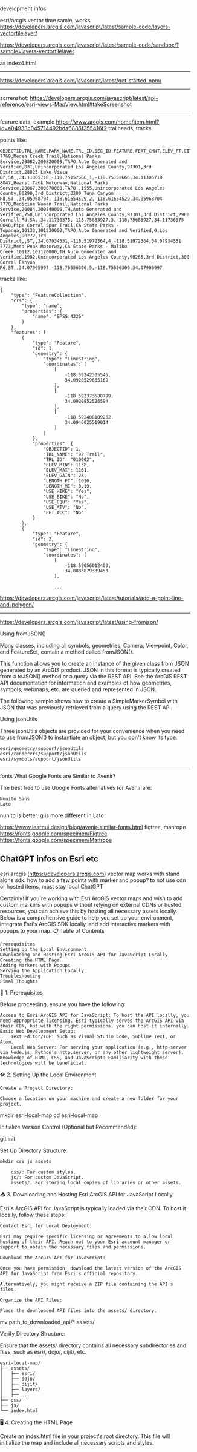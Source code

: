 development infos:

esri/arcgis vector time samle, works
https://developers.arcgis.com/javascript/latest/sample-code/layers-vectortilelayer/

https://developers.arcgis.com/javascript/latest/sample-code/sandbox/?sample=layers-vectortilelayer

as index4.html

-------


https://developers.arcgis.com/javascript/latest/get-started-npm/


---------
scrrenshot:
https://developers.arcgis.com/javascript/latest/api-reference/esri-views-MapView.html#takeScreenshot

---------
fearure data, example https://www.arcgis.com/home/item.html?id=a04933c045714492bda6886f355416f2
trailheads, tracks

points like:

```
OBJECTID,TRL_NAME,PARK_NAME,TRL_ID,SEG_ID,FEATURE,FEAT_CMNT,ELEV_FT,CITY_JUR,ZIP_CODE,SUP_DIST,X_STREET,PARKING,PHOTO,LAT,LON,FID,x,y
7769,Medea Creek Trail,National Parks Service,20082,200820000,TAPO,Auto Generated and Verified,831,Unincorporated Los Angeles County,91301,3rd District,28825 Lake Vista Dr,SA,,34.11305718,-118.75152666,1,-118.75152666,34.11305718
8047,Hearst Tank Motorway,National Parks Service,20067,200670000,TAPO,,1555,Unincorporated Los Angeles County,90290,3rd District,3200 Tuna Canyon Rd,ST,,34.05968704,-118.61654529,2,-118.61654529,34.05968704
7770,Medicine Woman Trail,National Parks Service,20084,200840000,TH,Auto Generated and Verified,758,Unincorporated Los Angeles County,91301,3rd District,2900 Cornell Rd,SA,,34.11736375,-118.75683927,3,-118.75683927,34.11736375
8048,Pipe Corral Spur Trail,CA State Parks - Topanga,10133,101330000,TAPO,Auto Generated and Verified,0,Los Angeles,90272,3rd District,,ST,,34.07934551,-118.51972364,4,-118.51972364,34.07934551
7773,Mesa Peak Motorway,CA State Parks - Malibu Creek,10112,101120000,TH,Auto Generated and Verified,1982,Unincorporated Los Angeles County,90265,3rd District,300 Corral Canyon Rd,ST,,34.07905997,-118.75556306,5,-118.75556306,34.07905997
```

tracks like:

``` 
{
    "type": "FeatureCollection",
    "crs": {
        "type": "name",
        "properties": {
            "name": "EPSG:4326"
        }
    },
    "features": [
        {
            "type": "Feature",
            "id": 1,
            "geometry": {
                "type": "LineString",
                "coordinates": [
                    [
                        -118.59242305545,
                        34.0920529665169
                    ],
                    [
                        -118.592373588799,
                        34.0920852526594
                    ],
                    [
                        -118.592408109262,
                        34.0946025519014
                    ]
                ]
            },
            "properties": {
                "OBJECTID": 1,
                "TRL_NAME": "92 Trail",
                "TRL_ID": "010002",
                "ELEV_MIN": 1138,
                "ELEV_MAX": 1161,
                "ELEV_GAIN": 23,
                "LENGTH_FT": 1010,
                "LENGTH_MI": 0.19,
                "USE_HIKE": "Yes",
                "USE_BIKE": "No",
                "USE_EQU": "Yes",
                "USE_ATV": "No",
                "PET_ACC": "No"
            }
        },
        {
            "type": "Feature",
            "id": 2,
            "geometry": {
                "type": "LineString",
                "coordinates": [
                    [
                        -118.59056012403,
                        34.0883879339453
                    ],

                    ...

```

https://developers.arcgis.com/javascript/latest/tutorials/add-a-point-line-and-polygon/


---------
https://developers.arcgis.com/javascript/latest/using-fromjson/


Using fromJSON()

Many classes, including all symbols, geometries, Camera, Viewpoint, Color, and FeatureSet, contain a method called fromJSON().

This function allows you to create an instance of the given class from JSON generated by an ArcGIS product. JSON in this format is typically created from a toJSON() method or a query via the REST API. See the ArcGIS REST API documentation for information and examples of how geometries, symbols, webmaps, etc. are queried and represented in JSON.

The following sample shows how to create a SimpleMarkerSymbol with JSON that was previously retrieved from a query using the REST API.


Using jsonUtils

Three jsonUtils objects are provided for your convenience when you need to use fromJSON() to instantiate an object, but you don't know its type.

    esri/geometry/support/jsonUtils
    esri/renderers/support/jsonUtils
    esri/symbols/support/jsonUtils




---- 
fonts
What Google Fonts are Similar to Avenir?

The best free to use Google Fonts alternatives for Avenir are:

    Nunito Sans
    Lato
nunito is better. g is more different in Lato

https://www.learnui.design/blog/avenir-similar-fonts.html
figtree, manrope
https://fonts.google.com/specimen/Figtree
https://fonts.google.com/specimen/Manrope


## ChatGPT infos on Esri etc


esri arcgis (https://developers.arcgis.com) vector map works with stand alone sdk. how to add a few points with marker and popup? to not use cdn or hosted items, must stay local
ChatGPT

Certainly! If you're working with Esri ArcGIS vector maps and wish to add custom markers with popups without relying on external CDNs or hosted resources, you can achieve this by hosting all necessary assets locally. Below is a comprehensive guide to help you set up your environment, integrate Esri's ArcGIS SDK locally, and add interactive markers with popups to your map.
📋 Table of Contents

    Prerequisites
    Setting Up the Local Environment
    Downloading and Hosting Esri ArcGIS API for JavaScript Locally
    Creating the HTML Page
    Adding Markers with Popups
    Serving the Application Locally
    Troubleshooting
    Final Thoughts

🔧 1. Prerequisites

Before proceeding, ensure you have the following:

    Access to Esri ArcGIS API for JavaScript: To host the API locally, you need appropriate licensing. Esri typically serves the ArcGIS API via their CDN, but with the right permissions, you can host it internally.
    Basic Web Development Setup:
        Text Editor/IDE: Such as Visual Studio Code, Sublime Text, or Atom.
        Local Web Server: For serving your application (e.g., http-server via Node.js, Python’s http.server, or any other lightweight server).
    Knowledge of HTML, CSS, and JavaScript: Familiarity with these technologies will be beneficial.

🛠️ 2. Setting Up the Local Environment

    Create a Project Directory:

    Choose a location on your machine and create a new folder for your project.

mkdir esri-local-map
cd esri-local-map

Initialize Version Control (Optional but Recommended):

git init

Set Up Directory Structure:

    mkdir css js assets

        css/: For custom styles.
        js/: For custom JavaScript.
        assets/: For storing local copies of libraries or other assets.

📥 3. Downloading and Hosting Esri ArcGIS API for JavaScript Locally

Esri's ArcGIS API for JavaScript is typically loaded via their CDN. To host it locally, follow these steps:

    Contact Esri for Local Deployment:

    Esri may require specific licensing or agreements to allow local hosting of their API. Reach out to your Esri account manager or support to obtain the necessary files and permissions.

    Download the ArcGIS API for JavaScript:

    Once you have permission, download the latest version of the ArcGIS API for JavaScript from Esri's official repository.

    Alternatively, you might receive a ZIP file containing the API's files.

    Organize the API Files:

    Place the downloaded API files into the assets/ directory.

mv path_to_downloaded_api/* assets/

Verify Directory Structure:

Ensure that the assets/ directory contains all necessary subdirectories and files, such as esri/, dojo/, dijit/, etc.

    esri-local-map/
    ├── assets/
    │   ├── esri/
    │   ├── dojo/
    │   ├── dijit/
    │   ├── layers/
    │   ├── ...
    ├── css/
    ├── js/
    └── index.html

🖥️ 4. Creating the HTML Page

Create an index.html file in your project's root directory. This file will initialize the map and include all necessary scripts and styles.

<!DOCTYPE html>
<html>
<head>
    <meta charset="utf-8" />
    <title>Local Esri ArcGIS Map with Markers</title>
    <meta name="viewport" content="initial-scale=1, maximum-scale=1,user-scalable=no" />
    <!-- Link to Local ArcGIS CSS -->
    <link rel="stylesheet" href="assets/esri/themes/light/main.css">
    <!-- Custom CSS -->
    <link rel="stylesheet" href="css/styles.css">
    <style>
        /* Set the size of the map */
        html, body, #viewDiv {
            height: 100%;
            width: 100%;
            margin: 0;
            padding: 0;
        }
    </style>
</head>
<body>
    <div id="viewDiv"></div>

    <!-- Load Local Esri ArcGIS API for JavaScript -->
    <script src="assets/dojo/dojo.js"></script>
    <script>
        // Configure Dojo loader paths
        var dojoConfig = {
            async: true,
            packages: [
                {
                    name: "esri",
                    location: "assets/esri"
                },
                {
                    name: "dojo",
                    location: "assets/dojo"
                },
                {
                    name: "dijit",
                    location: "assets/dijit"
                },
                {
                    name: "dojox",
                    location: "assets/dojox"
                }
            ]
        };
    </script>
    <!-- Main JavaScript -->
    <script src="js/main.js"></script>
</body>
</html>

Explanation:

    Stylesheets:
        ArcGIS CSS: Links to the local copy of ArcGIS's main CSS file.
        Custom CSS: For any additional styling you may want to apply.

    Dojo Configuration:
        dojoConfig: Configures the Dojo loader with paths to necessary packages.

    Scripts:
        dojo.js: The Dojo toolkit script loaded locally.
        main.js: Your custom JavaScript file where the map will be initialized and markers added.

📜 5. Adding Markers with Popups

Create a main.js file inside the js/ directory. This script will initialize the map, add points (markers), and configure popups.

require([
    "esri/Map",
    "esri/views/MapView",
    "esri/Graphic",
    "esri/layers/GraphicsLayer",
    "dojo/domReady!"
], function(Map, MapView, Graphic, GraphicsLayer) {

    // Initialize the map
    var map = new Map({
        basemap: "streets-vector" // Choose an appropriate basemap
    });

    // Initialize the MapView
    var view = new MapView({
        container: "viewDiv",
        map: map,
        center: [8.4, 49.01], // Longitude, latitude for Karlsruhe
        zoom: 15
    });

    // Create a GraphicsLayer to hold markers
    var graphicsLayer = new GraphicsLayer();
    map.add(graphicsLayer);

    // Define marker symbols and popups
    function addMarker(longitude, latitude, title, content) {
        var point = {
            type: "point", // autocasts as new Point()
            longitude: longitude,
            latitude: latitude
        };

        var markerSymbol = {
            type: "simple-marker", // autocasts as new SimpleMarkerSymbol()
            color: [226, 119, 40],  // Orange
            outline: {
                color: [255, 255, 255],
                width: 2
            }
        };

        var pointGraphic = new Graphic({
            geometry: point,
            symbol: markerSymbol,
            popupTemplate: { // autocasts as new PopupTemplate()
                title: title,
                content: content
            }
        });

        graphicsLayer.add(pointGraphic);
    }

    // Add sample markers
    addMarker(8.4, 49.01, "Marker 1", "This is the first marker.");
    addMarker(8.405, 49.015, "Marker 2", "This is the second marker.");
    addMarker(8.395, 49.005, "Marker 3", "This is the third marker.");

});

Explanation:

    Import Modules:
        esri/Map: For creating the map instance.
        esri/views/MapView: For setting up the map view.
        esri/Graphic: For adding graphics (markers) to the map.
        esri/layers/GraphicsLayer: To hold and manage graphics.

    Initialize the Map:
        basemap: Set to a vector basemap. Ensure the locally hosted API supports the chosen basemap or switch to a different one as needed.

    Initialize the MapView:
        container: The HTML element where the map is rendered.
        center: Longitude and latitude coordinates for Karlsruhe.
        zoom: Zoom level.

    Create a GraphicsLayer:
        Holds all marker graphics.

    Define the addMarker Function:
        Parameters:
            longitude: Longitude of the marker.
            latitude: Latitude of the marker.
            title: Title for the popup.
            content: Content for the popup.
        Geometry: Defines the point location.
        Symbol: Defines the marker's appearance.
        PopupTemplate: Configures the popup's content and title.
        Add to GraphicsLayer: Adds the marker to the map.

    Add Sample Markers:
        Calls addMarker with sample coordinates and popup content.

🖌️ 6. Styling (Optional)

If you wish to customize the appearance of your markers or the map further, you can modify the CSS in css/styles.css. Here's a basic example to style the map container:

/* css/styles.css */

/* Customize the map container if needed */
#viewDiv {
    height: 100%;
    width: 100%;
    position: absolute;
    top: 0;
    left: 0;
}

🌐 7. Serving the Application Locally

To view your map application, you need to serve it using a local web server. Here's how you can do it using different methods:
A. Using Node.js and http-server

    Install http-server Globally:

npm install -g http-server

Navigate to Project Directory:

cd /path/to/esri-local-map

Start the Server:

    http-server -p 8080

        -p 8080: Specifies the port number. You can choose any available port.

    Access the Application:

    Open your browser and navigate to http://localhost:8080 to view your map with markers.

B. Using Python's Built-in HTTP Server

If you have Python installed, you can use its built-in server.

    Navigate to Project Directory:

cd /path/to/esri-local-map

Start the Server:

    For Python 3.x:

python -m http.server 8080

For Python 2.x:

        python -m SimpleHTTPServer 8080

    Access the Application:

    Open your browser and go to http://localhost:8080.

🔍 8. Troubleshooting

If you encounter issues where tile requests are offset or incorrect, consider the following steps:
A. Verify Tile Coordinates

Ensure that the markers' longitude and latitude values are correctly specified. Longitude should be the first parameter, followed by latitude.

Example:

// Correct
addMarker(8.4, 49.01, "Marker 1", "This is the first marker.");

// Incorrect (swapped)
addMarker(49.01, 8.4, "Marker 1", "This is the first marker.");

B. Check API Paths and Configuration

Ensure that all paths in your HTML and JavaScript files correctly point to the locally hosted ArcGIS API files.

    Dojo Loader Configuration: Verify that dojoConfig has the correct paths.

    var dojoConfig = {
        async: true,
        packages: [
            {
                name: "esri",
                location: "assets/esri"
            },
            {
                name: "dojo",
                location: "assets/dojo"
            },
            {
                name: "dijit",
                location: "assets/dijit"
            },
            {
                name: "dojox",
                location: "assets/dojox"
            }
        ]
    };

C. Inspect Network Requests

Use browser developer tools to monitor network requests:

    Open Developer Tools: Press F12 or right-click and select Inspect.

    Go to the Network Tab: Reload the page to see all network activity.

    Filter by XHR/Fetch: To see API requests.

    Identify Offsets: Check if any tile requests are pointing to incorrect URLs or coordinates.

D. Confirm Local Tile Server Configuration

Ensure that your local tile server correctly maps URLs to the tile files. For instance, http://localhost:8080/tiles/15/12660/5229.pbf should correspond to the file tiles/15/12660/5229.pbf.
E. Validate style.json

Ensure that the style.json references the correct tile source and that source-layer names match those in your PBF tiles.
💡 Final Thoughts

By following the steps outlined above, you can successfully integrate Esri ArcGIS vector maps into your application, add custom markers with popups, and maintain a fully local setup without relying on external CDNs or hosted resources. This approach ensures greater control over your application's dependencies and enhances security by minimizing external requests.

Key Takeaways:

    Local Hosting: Hosting the ArcGIS API and all assets locally requires appropriate licensing and correct configuration.
    Accurate Coordinates: Always specify longitude before latitude to avoid misplacement of markers.
    Consistent Structure: Ensure that your directory structure aligns with your server's expectations for asset loading.
    Testing: Regularly test individual components (like accessing a single PBF tile) to ensure everything is set up correctly before scaling up.

Further Assistance:

If you continue to face challenges or require more advanced functionalities, consider consulting Esri's official ArcGIS API for JavaScript documentation or reaching out to their support channels for specialized guidance.

Feel free to ask if you have more questions or need further assistance!
Du:
works. style color and shape of markers, e.g. using icons. also insert dummy png image into popup 
ChatGPT

Great to hear that your map is working successfully! Now, let's enhance it by customizing the markers' appearance using icons and adding images to the popups. This will make your map more visually appealing and informative.

Below is a comprehensive guide to achieve the following:

    Customize Marker Appearance:
        Use custom icons (PNG or SVG) for markers instead of default symbols.
    Add Images to Popups:
        Insert a dummy PNG image into the popup content for each marker.

We'll walk through each step, including necessary code modifications and asset management to keep everything locally hosted.
📁 Project Directory Structure

To keep things organized, ensure your project directory is structured as follows:

project/
├── assets/
│   ├── esri/
│   ├── dojo/
│   ├── dijit/
│   ├── dojox/
│   └── images/
│       ├── marker-icon.png
│       └── dummy-image.png
├── css/
│   └── styles.css
├── js/
│   └── main.js
├── style.json
└── index.html

    assets/images/: Store all your custom images here.
        marker-icon.png: Custom icon for markers.
        dummy-image.png: Dummy image to display in popups.

🎨 1. Customizing Marker Appearance with Icons

Instead of using the default simple markers, you can use custom images (icons) to represent markers on your map. Here's how to do it:
1.1. Prepare Your Custom Icon

    Create or Download an Icon:
        Ensure your icon is in PNG or SVG format for compatibility.
        For this example, we'll use marker-icon.png.

    Place the Icon in the Project:
        Save marker-icon.png in the assets/images/ directory.

1.2. Modify main.js to Use Custom Icons

Update your main.js to utilize the custom marker icon. We'll use PictureMarkerSymbol to define the marker's appearance.

// js/main.js

require([
    "esri/Map",
    "esri/views/MapView",
    "esri/Graphic",
    "esri/layers/GraphicsLayer",
    "esri/symbols/PictureMarkerSymbol",
    "dojo/domReady!"
], function(Map, MapView, Graphic, GraphicsLayer, PictureMarkerSymbol) {

    // Initialize the map
    var map = new Map({
        basemap: "streets-vector" // Choose an appropriate basemap
    });

    // Initialize the MapView
    var view = new MapView({
        container: "viewDiv",
        map: map,
        center: [8.4, 49.01], // Longitude, latitude for Karlsruhe
        zoom: 15
    });

    // Create a GraphicsLayer to hold markers
    var graphicsLayer = new GraphicsLayer();
    map.add(graphicsLayer);

    // Define marker symbols and popups
    function addMarker(longitude, latitude, title, content) {
        var point = {
            type: "point", // autocasts as new Point()
            longitude: longitude,
            latitude: latitude
        };

        var markerSymbol = new PictureMarkerSymbol({
            url: "assets/images/marker-icon.png", // Path to your custom icon
            width: "32px", // Adjust size as needed
            height: "32px",
            // Optionally, set an anchor point to position the icon correctly
            yoffset: 16 // Moves the icon up by half its height
        });

        var pointGraphic = new Graphic({
            geometry: point,
            symbol: markerSymbol,
            popupTemplate: { // autocasts as new PopupTemplate()
                title: title,
                content: content
            }
        });

        graphicsLayer.add(pointGraphic);
    }

    // Add sample markers with custom icons and popups
    addMarker(8.4, 49.01, "Marker 1", "<div><img src='assets/images/dummy-image.png' alt='Image' width='100' /><p>This is the first marker.</p></div>");
    addMarker(8.405, 49.015, "Marker 2", "<div><img src='assets/images/dummy-image.png' alt='Image' width='100' /><p>This is the second marker.</p></div>");
    addMarker(8.395, 49.005, "Marker 3", "<div><img src='assets/images/dummy-image.png' alt='Image' width='100' /><p>This is the third marker.</p></div>");

});

Explanation of Changes

    Import PictureMarkerSymbol:
        Added "esri/symbols/PictureMarkerSymbol" to the require statement to use custom images for markers.

    Define markerSymbol Using PictureMarkerSymbol:
        url: Path to your custom icon (marker-icon.png).
        width and height: Set the size of the icon. Adjust as necessary.
        yoffset: Vertically offsets the icon to position it correctly relative to the point. Typically, set to half the icon's height to anchor the bottom center.

    Modify addMarker Function to Use markerSymbol:
        Replaced the default SimpleMarkerSymbol with PictureMarkerSymbol.

    Update Popup Content to Include Images:
        Changed the content parameter to include an <img> tag pointing to dummy-image.png.
        Encapsulated HTML content within <div> for better structure.

🖼️ 2. Adding Images to Popups

Including images in popups can enhance the information presented to users. Here's how to embed a dummy PNG image into the popup content:
2.1. Prepare Your Dummy Image

    Create or Download a Dummy Image:
        Ensure it's in PNG format.
        For this example, we'll use dummy-image.png.

    Place the Image in the Project:
        Save dummy-image.png in the assets/images/ directory.

2.2. Update main.js to Include Images in Popups

As shown in the previous section, update the addMarker function to include the image in the popup content.

// Within addMarker function in js/main.js

popupTemplate: { // autocasts as new PopupTemplate()
    title: title,
    content: "<div><img src='assets/images/dummy-image.png' alt='Image' width='100' /><p>" + content + "</p></div>"
}

Explanation of Changes

    <img> Tag: Inserts the dummy image into the popup.
        src: Path to the local image (assets/images/dummy-image.png).
        alt: Alternative text for accessibility.
        width: Sets the width of the image. Adjust as necessary.

    HTML Structure: Encapsulating the image and text within a <div> ensures proper formatting.

🖼️ 3. Customizing the HTML Content Further (Optional)

You can further style the popup content using inline CSS or by referencing a separate CSS file. Here's how you can add more styles:
3.1. Using Inline CSS

Modify the content parameter to include inline styles.

content: "<div style='text-align:center;'><img src='assets/images/dummy-image.png' alt='Image' width='100' style='border-radius:8px;'/><p>This is the first marker.</p></div>"

3.2. Using External CSS

Alternatively, define styles in your css/styles.css and reference classes in the popup content.

    Define CSS Classes

/* css/styles.css */

.popup-content {
    text-align: center;
}

.popup-content img {
    width: 100px;
    border-radius: 8px;
}

.popup-content p {
    margin-top: 8px;
    font-size: 14px;
}

    Reference Classes in Popup Content

content: "<div class='popup-content'><img src='assets/images/dummy-image.png' alt='Image' /><p>This is the first marker.</p></div>"

🛠️ 4. Ensuring Correct File Paths and Serving Assets

It's crucial to ensure that all assets (icons and images) are correctly referenced and served by your local HTTP server.
4.1. Verify Asset Paths

    Markers:
        Icon URL: assets/images/marker-icon.png
    Popup Images:
        Image URL: assets/images/dummy-image.png

Ensure that these paths are relative to the HTML file's location and correctly point to the assets.
4.2. Confirm Server Configuration

Your local HTTP server should serve all directories and files without restrictions. If you're using Python's http.server or Node.js's http-server, this should work out of the box.
4.3. Test Asset Accessibility

    Test Marker Icon:
        Open your browser and navigate to http://localhost:8080/assets/images/marker-icon.png.
        The image should display/download without errors.

    Test Popup Image:
        Navigate to http://localhost:8080/assets/images/dummy-image.png.
        The image should display/download without errors.

If either image fails to load, recheck the file paths and server configuration.
🏃‍♂️ 5. Running the Application

    Start Your Local HTTP Server:

        Using Python:

cd /path/to/your/project
python -m http.server 8080

Using Node.js http-server:

        cd /path/to/your/project
        http-server -p 8080

    Access the Application:

    Open your web browser and navigate to http://localhost:8080/index.html.

    Interact with the Map:
        View Custom Markers: You should see markers with your custom marker-icon.png.
        View Popups: Click on a marker to see the popup with the dummy image and text.

🐞 6. Troubleshooting

If markers or images are not displaying correctly, consider the following:
6.1. Check Console for Errors

    Open your browser's developer tools (F12 or Ctrl+Shift+I) and navigate to the Console tab.
    Look for any 404 Not Found errors indicating missing assets.
    Look for CORS errors if assets are being blocked.

6.2. Verify File Paths

    Ensure that the paths to marker-icon.png and dummy-image.png are correct relative to index.html.
    Remember that paths are case-sensitive on most servers.

6.3. Inspect Network Requests

    In the developer tools, go to the Network tab.
    Reload the page and observe if all assets are loading successfully.

6.4. Confirm HTTP Server is Running Correctly

    Ensure that your local HTTP server is running on the specified port (8080 in this example).
    Ensure no firewall or security software is blocking the server.

📚 7. Complete Example Summary

Here's a summary of all steps with code snippets to ensure everything aligns correctly.
7.1. main.js with Custom Icons and Popup Images

// js/main.js

require([
    "esri/Map",
    "esri/views/MapView",
    "esri/Graphic",
    "esri/layers/GraphicsLayer",
    "esri/symbols/PictureMarkerSymbol",
    "dojo/domReady!"
], function(Map, MapView, Graphic, GraphicsLayer, PictureMarkerSymbol) {

    // Initialize the map
    var map = new Map({
        basemap: "streets-vector" // Choose an appropriate basemap
    });

    // Initialize the MapView
    var view = new MapView({
        container: "viewDiv",
        map: map,
        center: [8.4, 49.01], // Longitude, latitude for Karlsruhe
        zoom: 15
    });

    // Create a GraphicsLayer to hold markers
    var graphicsLayer = new GraphicsLayer();
    map.add(graphicsLayer);

    // Define marker symbols and popups
    function addMarker(longitude, latitude, title, content) {
        var point = {
            type: "point", // autocasts as new Point()
            longitude: longitude,
            latitude: latitude
        };

        var markerSymbol = new PictureMarkerSymbol({
            url: "assets/images/marker-icon.png", // Path to your custom icon
            width: "32px", // Adjust size as needed
            height: "32px",
            yoffset: 16 // Moves the icon up by half its height
        });

        var pointGraphic = new Graphic({
            geometry: point,
            symbol: markerSymbol,
            popupTemplate: { // autocasts as new PopupTemplate()
                title: title,
                content: "<div class='popup-content'><img src='assets/images/dummy-image.png' alt='Image' /><p>" + content + "</p></div>"
            }
        });

        graphicsLayer.add(pointGraphic);
    }

    // Add sample markers with custom icons and popups
    addMarker(8.4, 49.01, "Marker 1", "This is the first marker.");
    addMarker(8.405, 49.015, "Marker 2", "This is the second marker.");
    addMarker(8.395, 49.005, "Marker 3", "This is the third marker.");

});

7.2. style.json

Ensure style.json correctly references the custom tile source.

{
  "version": 8,
  "name": "Local Karlsruhe Map",
  "sources": {
    "karlsruhe-tiles": {
      "type": "vector",
      "tiles": ["http://localhost:8080/tiles/{z}/{y}/{x}.pbf"],
      "minzoom": 15,
      "maxzoom": 15
    }
  },
  "layers": [
    {
      "id": "buildings",
      "type": "fill",
      "source": "karlsruhe-tiles",
      "source-layer": "buildings",  // Replace with actual layer name
      "paint": {
        "fill-color": "#888888",
        "fill-opacity": 0.8
      }
    },
    {
      "id": "roads",
      "type": "line",
      "source": "karlsruhe-tiles",
      "source-layer": "roads",  // Replace with actual layer name
      "paint": {
        "line-color": "#000000",
        "line-width": 2
      }
    },
    {
      "id": "water",
      "type": "fill",
      "source": "karlsruhe-tiles",
      "source-layer": "water",  // Replace with actual layer name
      "paint": {
        "fill-color": "#a0c8f0",
        "fill-opacity": 0.5
      }
    }
  ]
}

7.3. index.html

Ensure index.html references the correct paths and includes necessary scripts.

<!DOCTYPE html>
<html>
<head>
    <meta charset="utf-8" />
    <title>Local Esri ArcGIS Map with Custom Markers</title>
    <meta name="viewport" content="initial-scale=1, maximum-scale=1,user-scalable=no" />
    <!-- Link to Local ArcGIS CSS -->
    <link rel="stylesheet" href="assets/esri/themes/light/main.css">
    <!-- Custom CSS -->
    <link rel="stylesheet" href="css/styles.css">
    <style>
        /* Set the size of the map */
        html, body, #viewDiv {
            height: 100%;
            width: 100%;
            margin: 0;
            padding: 0;
        }
    </style>
</head>
<body>
    <div id="viewDiv"></div>

    <!-- Load Local Esri ArcGIS API for JavaScript -->
    <script src="assets/dojo/dojo.js"></script>
    <script>
        // Configure Dojo loader paths
        var dojoConfig = {
            async: true,
            packages: [
                {
                    name: "esri",
                    location: "assets/esri"
                },
                {
                    name: "dojo",
                    location: "assets/dojo"
                },
                {
                    name: "dijit",
                    location: "assets/dijit"
                },
                {
                    name: "dojox",
                    location: "assets/dojox"
                }
            ]
        };
    </script>
    <!-- Main JavaScript -->
    <script src="js/main.js"></script>
</body>
</html>

7.4. Sample styles.css (Optional)

Define additional styles for popup content if using external CSS.

/* css/styles.css */

.popup-content {
    text-align: center;
}

.popup-content img {
    width: 100px;
    border-radius: 8px;
}

.popup-content p {
    margin-top: 8px;
    font-size: 14px;
}

7.5. Assets

Ensure you have the following images in assets/images/:

    marker-icon.png: Your custom marker icon.
    dummy-image.png: Dummy image for popups.

🚀 6. Running and Testing the Enhanced Map

    Start Your Local HTTP Server:

        Using Python:

cd /path/to/your/project
python -m http.server 8080

Using Node.js http-server:

        cd /path/to/your/project
        http-server -p 8080

    Access the Application:

    Open your web browser and navigate to http://localhost:8080/index.html.

    Verify Marker Appearance and Popups:
        Custom Icons: Markers should display using your marker-icon.png.
        Popups with Images: Clicking on a marker should display a popup containing the dummy image (dummy-image.png) and accompanying text.

🐞 7. Troubleshooting Common Issues
7.1. Marker Icons Not Displaying

    Check File Path:
        Ensure marker-icon.png is located at assets/images/marker-icon.png.
        Verify that the url in PictureMarkerSymbol correctly points to the icon.

    Check Console for Errors:
        Open developer tools (F12) and look for 404 errors indicating missing assets.

    Verify Image Format:
        Ensure the icon is in a supported format (PNG or SVG).

7.2. Popup Images Not Loading

    Check File Path:
        Ensure dummy-image.png is located at assets/images/dummy-image.png.
        Verify the <img> tag in the popup content points to the correct path.

    Check Console for Errors:
        Look for 404 errors for the image in the developer tools.

7.3. CORS Issues

    Same-Origin Policy:
        Ensure that all resources (HTML, CSS, JS, images) are served from the same origin (localhost:8080).

    No External Resources:
        Avoid linking to external images or icons that might trigger CORS restrictions.

7.4. Map Not Displaying Correctly

    Zoom Level and Center:
        Verify that the map is centered correctly ([8.4, 49.01]) and the zoom level matches your tiles.

    Layer Names:
        Ensure source-layer names in style.json match those in your PBF tiles.

7.5. Image Not Displaying in Popup

    Relative Paths:
        Ensure the image path in the popup content is relative to the HTML file (index.html).

    HTML Structure:
        Ensure the HTML in the popup is well-formed.

🔍 8. Additional Enhancements
8.1. Using SVG Icons for Better Scalability

SVG icons are scalable and look crisp at all zoom levels.

    Create or Download an SVG Icon:
        Save it as marker-icon.svg in assets/images/.

    Update PictureMarkerSymbol:

    var markerSymbol = new PictureMarkerSymbol({
        url: "assets/images/marker-icon.svg", // Path to your SVG icon
        width: "32px",
        height: "32px",
        yoffset: 16
    });

8.2. Adding Multiple Images in Popups

You can include multiple images or more complex HTML structures in popups.

content: "<div class='popup-content'><img src='assets/images/dummy-image.png' alt='Image' width='100' /><img src='assets/images/another-image.png' alt='Image' width='100' /><p>This is the first marker.</p></div>"

8.3. Styling Markers Differently

You can assign different icons or colors to markers based on their properties.

function addMarker(longitude, latitude, title, content, iconUrl) {
    var point = {
        type: "point",
        longitude: longitude,
        latitude: latitude
    };

    var markerSymbol = new PictureMarkerSymbol({
        url: iconUrl, // Dynamic icon URL
        width: "32px",
        height: "32px",
        yoffset: 16
    });

    var pointGraphic = new Graphic({
        geometry: point,
        symbol: markerSymbol,
        popupTemplate: {
            title: title,
            content: "<div class='popup-content'><img src='assets/images/dummy-image.png' alt='Image' /><p>" + content + "</p></div>"
        }
    });

    graphicsLayer.add(pointGraphic);
}

// Usage with different icons
addMarker(8.4, 49.01, "Marker 1", "This is the first marker.", "assets/images/marker-icon.png");
addMarker(8.405, 49.015, "Marker 2", "This is the second marker.", "assets/images/marker-icon-red.png");
addMarker(8.395, 49.005, "Marker 3", "This is the third marker.", "assets/images/marker-icon-blue.png");

📘 9. References and Resources

    Esri ArcGIS API for JavaScript Documentation: https://developers.arcgis.com/javascript/latest/

    PictureMarkerSymbol Class: https://developers.arcgis.com/javascript/latest/api-reference/esri-symbols-PictureMarkerSymbol.html

    PopupTemplate Class: https://developers.arcgis.com/javascript/latest/api-reference/esri-popup-PopupTemplate.html

    Mercantile Library Documentation: https://mercantile.readthedocs.io/en/latest/

✅ Summary

By following the steps outlined above, you can:

    Customize Marker Appearance:
        Use local custom icons (PNG or SVG) for markers to enhance visual appeal.

    Enhance Popups with Images:
        Embed local images within popups to provide more context or information.

    Maintain a Fully Local Setup:
        Host all assets locally, ensuring no reliance on external CDNs or hosted resources.

    Ensure Correct Configuration and Paths:
        Verify that all file paths are accurate and that the local HTTP server serves all assets correctly.

This approach not only improves the aesthetics and functionality of your map but also ensures greater control over your application's dependencies and security.

If you encounter any further issues or have more questions, feel free to ask!
Du:
no image in pop. src field ist empty. however alt test is ok.  image exists at location
ChatGPT

I'm glad to hear that your map is functioning correctly! Let's enhance it further by customizing the markers' appearance with icons and adding images to the popups. However, it seems you're encountering an issue where the images in the popups aren't displaying correctly—the src attribute appears empty, but the alt text is visible. This typically indicates a problem with the image path or how it's referenced in your code.

Let's systematically address this issue to ensure your images display as intended.
📌 Issue Summary

    Markers Display Correctly: Custom icons are showing as intended.
    Popup Images Not Displaying: The img tag's src is empty, but the alt text is visible.
    Image Exists at Location: The image file (dummy-image.png) is present in the specified directory.

🛠️ Solution Steps

    Verify Image Accessibility
    Use Absolute URLs in Popup Content
    Check Relative Path Accuracy
    Inspect Browser Console and Network Requests
    Alternative Approach: Base64 Encoding
    Final Code Example

1. Verify Image Accessibility

Before diving into code changes, ensure that the image is accessible via your web server.

    Access the Image Directly:

    Open your web browser and navigate to:

    http://localhost:8080/assets/images/dummy-image.png

        Expected Outcome: The image should display or download without errors.
        If It Doesn't:
            Check File Path: Ensure that dummy-image.png is indeed located at assets/images/.
            Check Server Configuration: Ensure your local HTTP server is correctly serving static files from the assets/ directory.

2. Use Absolute URLs in Popup Content

Relative paths in popup content can sometimes be misinterpreted, especially if the popup's HTML context differs from the main document. Using absolute URLs ensures that the browser correctly locates the image.

    Update the addMarker Function in main.js:

    // js/main.js

    require([
        "esri/Map",
        "esri/views/MapView",
        "esri/Graphic",
        "esri/layers/GraphicsLayer",
        "esri/symbols/PictureMarkerSymbol",
        "dojo/domReady!"
    ], function(Map, MapView, Graphic, GraphicsLayer, PictureMarkerSymbol) {

        // Initialize the map
        var map = new Map({
            basemap: "streets-vector" // Choose an appropriate basemap
        });

        // Initialize the MapView
        var view = new MapView({
            container: "viewDiv",
            map: map,
            center: [8.4, 49.01], // Longitude, latitude for Karlsruhe
            zoom: 15
        });

        // Create a GraphicsLayer to hold markers
        var graphicsLayer = new GraphicsLayer();
        map.add(graphicsLayer);

        // Define marker symbols and popups
        function addMarker(longitude, latitude, title, content) {
            var point = {
                type: "point", // autocasts as new Point()
                longitude: longitude,
                latitude: latitude
            };

            var markerSymbol = new PictureMarkerSymbol({
                url: "assets/images/marker-icon.png", // Path to your custom icon
                width: "32px", // Adjust size as needed
                height: "32px",
                yoffset: 16 // Moves the icon up by half its height
            });

            var pointGraphic = new Graphic({
                geometry: point,
                symbol: markerSymbol,
                popupTemplate: { // autocasts as new PopupTemplate()
                    title: title,
                    content: "<div class='popup-content'><img src='http://localhost:8080/assets/images/dummy-image.png' alt='Image' width='100' /><p>" + content + "</p></div>"
                }
            });

            graphicsLayer.add(pointGraphic);
        }

        // Add sample markers with custom icons and popups
        addMarker(8.4, 49.01, "Marker 1", "This is the first marker.");
        addMarker(8.405, 49.015, "Marker 2", "This is the second marker.");
        addMarker(8.395, 49.005, "Marker 3", "This is the third marker.");

    });

    Explanation of Changes:
        src Attribute: Changed from a relative path to an absolute URL (http://localhost:8080/assets/images/dummy-image.png).
        Benefits:
            Consistency: Absolute URLs eliminate ambiguity about the image's location.
            Reliability: Ensures that the browser correctly fetches the image regardless of the popup's HTML context.

3. Check Relative Path Accuracy

If you prefer using relative paths, ensure they are accurate relative to the index.html file.

    Update addMarker Function with Correct Relative Path:

    content: "<div class='popup-content'><img src='./assets/images/dummy-image.png' alt='Image' width='100' /><p>" + content + "</p></div>"

        Notes:
            ./ Prefix: Indicates that the path starts from the current directory (index.html location).
            Ensure No Typos: Verify that the folder names and file names are correctly spelled and match the actual directory structure.

4. Inspect Browser Console and Network Requests

Use your browser's developer tools to diagnose the issue further.

    Open Developer Tools:
        Shortcut: Press F12 or Ctrl+Shift+I (Windows/Linux) or Cmd+Option+I (Mac).

    Check Console for Errors:
        Look for any error messages related to loading the image, such as 404 Not Found or CORS-related issues.

    Check Network Tab:
        Filter by Images: To see requests related to images.
        Reload the Page: Observe if the image request is made and its status.
        Verify Response: Ensure that the image is served with a 200 OK status.

5. Alternative Approach: Base64 Encoding

If absolute or correct relative paths aren't resolving the issue, you can embed the image directly into the popup using a Base64 data URL. This method eliminates the need for separate image files.

    Convert Image to Base64:
        Use an online converter or a tool like base64 in Unix-based systems.

base64 -w 0 dummy-image.png > dummy-image.txt

    Note: The -w 0 option ensures the output is a single line.

Update addMarker Function with Base64 Image:

    // Replace 'BASE64_STRING' with the actual Base64 string from dummy-image.txt
    var base64Image = "data:image/png;base64,BASE64_STRING";

    function addMarker(longitude, latitude, title, content) {
        var point = {
            type: "point",
            longitude: longitude,
            latitude: latitude
        };

        var markerSymbol = new PictureMarkerSymbol({
            url: "assets/images/marker-icon.png",
            width: "32px",
            height: "32px",
            yoffset: 16
        });

        var pointGraphic = new Graphic({
            geometry: point,
            symbol: markerSymbol,
            popupTemplate: {
                title: title,
                content: "<div class='popup-content'><img src='" + base64Image + "' alt='Image' width='100' /><p>" + content + "</p></div>"
            }
        });

        graphicsLayer.add(pointGraphic);
    }

    Benefits:
        No External Requests: The image is embedded directly, reducing HTTP requests.
        Portability: All assets are contained within the code.

    Drawbacks:
        Increased HTML Size: Base64 strings can be lengthy, increasing the size of your HTML content.
        Maintenance: Updating images requires updating the Base64 string in your code.

6. Final Code Example with Absolute URLs

To encapsulate the solution, here's the complete main.js using absolute URLs for the popup images.

// js/main.js

require([
    "esri/Map",
    "esri/views/MapView",
    "esri/Graphic",
    "esri/layers/GraphicsLayer",
    "esri/symbols/PictureMarkerSymbol",
    "dojo/domReady!"
], function(Map, MapView, Graphic, GraphicsLayer, PictureMarkerSymbol) {

    // Initialize the map
    var map = new Map({
        basemap: "streets-vector" // Choose an appropriate basemap
    });

    // Initialize the MapView
    var view = new MapView({
        container: "viewDiv",
        map: map,
        center: [8.4, 49.01], // Longitude, latitude for Karlsruhe
        zoom: 15
    });

    // Create a GraphicsLayer to hold markers
    var graphicsLayer = new GraphicsLayer();
    map.add(graphicsLayer);

    // Define marker symbols and popups
    function addMarker(longitude, latitude, title, content) {
        var point = {
            type: "point", // autocasts as new Point()
            longitude: longitude,
            latitude: latitude
        };

        var markerSymbol = new PictureMarkerSymbol({
            url: "assets/images/marker-icon.png", // Path to your custom icon
            width: "32px", // Adjust size as needed
            height: "32px",
            yoffset: 16 // Moves the icon up by half its height
        });

        var pointGraphic = new Graphic({
            geometry: point,
            symbol: markerSymbol,
            popupTemplate: { // autocasts as new PopupTemplate()
                title: title,
                content: "<div class='popup-content'><img src='http://localhost:8080/assets/images/dummy-image.png' alt='Image' width='100' /><p>" + content + "</p></div>"
            }
        });

        graphicsLayer.add(pointGraphic);
    }

    // Add sample markers with custom icons and popups
    addMarker(8.4, 49.01, "Marker 1", "This is the first marker.");
    addMarker(8.405, 49.015, "Marker 2", "This is the second marker.");
    addMarker(8.395, 49.005, "Marker 3", "This is the third marker.");

});

Key Points:

    Absolute URL for Image: src='http://localhost:8080/assets/images/dummy-image.png'
        Ensures that the browser fetches the image from the correct location.

    Ensure Correct URL: Verify that this URL correctly points to the image by accessing it directly in the browser.

🔍 Additional Troubleshooting Steps

If after implementing the above changes the image still doesn't appear, consider the following steps:
A. Double-Check File Paths and Names

    Case Sensitivity: File systems like Linux are case-sensitive. Ensure that dummy-image.png matches exactly, including the case.

    Correct Directory: Verify that the image resides in assets/images/ relative to index.html.

B. Check HTTP Server Configuration

    Static File Serving: Ensure your HTTP server is configured to serve static files from all directories, especially assets/.

    No Access Restrictions: Some servers have rules that might prevent access to certain directories or file types.

C. Inspect Popup HTML

    View Popup HTML:

        Right-click on the popup and select Inspect to view its HTML structure.

        Ensure that the img tag has the correct src attribute.

    Try Loading the Image in Popup:
        Manually set the src attribute in the developer tools to see if it loads.

D. Clear Browser Cache

    Sometimes, browsers cache resources. Clear your cache or use an incognito/private window to ensure you're loading the latest resources.

E. Check for JavaScript Errors

    Errors in your JavaScript code can prevent the execution of parts of your script, including setting up popups.

    Look for Errors:
        Open developer tools and check the Console tab for any JavaScript errors.

F. CORS Issues

    Although unlikely in a local setup, ensure that your server isn't blocking requests to assets/images/.

    Verify CORS Headers:
        For local development, CORS shouldn't be an issue. However, if you've configured CORS headers, ensure they're not restricting access.

📝 Summary

To resolve the issue where images in popups aren't displaying:

    Use Absolute URLs: Modify the src attribute in the popup content to use an absolute URL (http://localhost:8080/assets/images/dummy-image.png).

    Verify Image Accessibility: Ensure that navigating directly to the image URL in the browser works without errors.

    Check Relative Paths: If you prefer relative paths, ensure they are accurate relative to index.html and consider using ./ or / prefixes.

    Inspect Developer Tools: Use browser developer tools to check for network errors, incorrect paths, or JavaScript issues.

    Alternative Methods: If absolute URLs don't work, consider embedding images using Base64 encoding as a last resort.

By following these steps, you should be able to successfully display images within your popups, enhancing the interactivity and information provided by your map.
📚 Additional Resources

    Esri ArcGIS API for JavaScript Documentation:

    https://developers.arcgis.com/javascript/latest/

    PictureMarkerSymbol Class Reference:

    https://developers.arcgis.com/javascript/latest/api-reference/esri-symbols-PictureMarkerSymbol.html

    PopupTemplate Class Reference:

    https://developers.arcgis.com/javascript/latest/api-reference/esri-popup-PopupTemplate.html

    Browser Developer Tools Guide:

    https://developer.mozilla.org/en-US/docs/Learn/Common_questions/What_are_browser_developer_tools

Feel free to reach out if you need further assistance or run into any other issues!
Du:
works with localhost, not without. however, marker icon works without localhost. issue might be transforming content, because src gets stripped. 
input:
 const mk1Pop = 
    <div class='popup-content'>
    <h4>This is the very first marker.</h4>
    <img src="./assets/custom/images/support.png" alt="Supported" style="width: 100px;">
    <p>xxx</p>
    </div>
    
In inspector: 
<div class="popup-content">
    <h4>This is the very first marker.</h4>
    <img src="" alt="Supported" style="width:100px;">
    <p>xxx</p>
    </div>

src field is not set anymore
ChatGPT

I'm sorry to hear that you're encountering issues with images in your popups when not using localhost. This problem typically arises due to the way browsers handle file paths and security restrictions, especially when accessing files via the file:// protocol versus a local server (http://localhost). Let's delve into the root cause and explore effective solutions to ensure your images display correctly in all scenarios.
📌 Issue Summary

    Functionality Works on Localhost: When accessing your application via http://localhost:8080, images in popups display correctly.
    Functionality Fails Without Localhost: When accessing the application without a local server (e.g., opening index.html directly via file://), the src attribute in <img> tags within popups is empty, causing images not to display.
    Marker Icons Function Properly: Custom marker icons are displaying correctly regardless of the access method.
    Image Exists at Location: The image file (support.png) is present in the specified directory.

🛠️ Root Cause Analysis

    Relative Path Resolution:
        Local Server (localhost): Serves files over http://, allowing relative paths like ./assets/custom/images/support.png to resolve correctly.
        Direct File Access (file://): Browsers impose strict security policies that can prevent relative paths from resolving correctly, leading to empty or incorrect src attributes.

    Security Restrictions:
        Browsers restrict certain operations when accessing files via file:// to prevent potential security vulnerabilities. This can inadvertently affect how content is rendered, especially in dynamic content like popups.

    ArcGIS API Behavior:
        The ArcGIS API for JavaScript might sanitize or alter popup content when not served over http:// or https://, leading to the stripping of the src attribute in <img> tags.

🛠️ Solution Strategies

To ensure consistent behavior regardless of how the application is accessed, consider the following solutions:

    Always Serve via a Local Server:
        Recommendation: The most reliable solution is to serve your application using a local web server. This aligns with how web applications are typically accessed and avoids the pitfalls of the file:// protocol.
    Use Absolute URLs for Images:
        Explanation: Instead of relative paths, use absolute URLs pointing to the image location. This ensures that the browser can locate the image regardless of how the HTML file is accessed.
    Embed Images Using Data URLs (Base64 Encoding):
        Explanation: Convert your images into Base64 strings and embed them directly into the HTML. This eliminates the need for separate image files, ensuring they display correctly without relying on file paths.
    Modify ArcGIS API Configurations (If Applicable):
        Note: Some APIs offer configurations to adjust security settings or how content is sanitized. However, this approach depends on the API's capabilities and is not always recommended due to security implications.

🛠️ Detailed Solutions
1. Serve Your Application via a Local Web Server

Why?

    Serving via http://localhost ensures that relative paths resolve correctly.
    Avoids browser security restrictions associated with the file:// protocol.

How?

A. Using Python's Built-In HTTP Server

    Navigate to Your Project Directory:

cd /path/to/your/project

Start the Server:

    For Python 3.x:

python -m http.server 8080

For Python 2.x:

        python -m SimpleHTTPServer 8080

    Access Your Application:

    Open your browser and navigate to http://localhost:8080/index.html.

B. Using Node.js and http-server

    Install http-server Globally:

npm install -g http-server

Navigate to Your Project Directory:

cd /path/to/your/project

Start the Server:

    http-server -p 8080

    Access Your Application:

    Open your browser and navigate to http://localhost:8080/index.html.

Benefits:

    Ensures that all relative paths work as expected.
    Mimics a production environment, allowing you to test behaviors accurately.

2. Use Absolute URLs for Images in Popups

Why?

    Absolute URLs are independent of the HTML file's location, ensuring that images load correctly regardless of access method.

How?

    Determine the Absolute Path:
        If serving via a local server, use http://localhost:8080/assets/custom/images/support.png.

    Update the Popup Content:

    Modify your popup content to use the absolute URL.

    const mk1Pop = `
        <div class='popup-content'>
            <h4>This is the very first marker.</h4>
            <img src="http://localhost:8080/assets/custom/images/support.png" alt="Supported" style="width: 100px;">
            <p>xxx</p>
        </div>
    `;

    Ensure Accessibility:
        Test accessing http://localhost:8080/assets/custom/images/support.png directly in your browser to confirm it loads correctly.

Caveats:

    Absolute URLs hardcode the domain and port, which may not be desirable for deployments beyond local development.
    If deploying to a different server or port, you'll need to update the URLs accordingly.

3. Embed Images Using Data URLs (Base64 Encoding)

Why?

    Embedding images directly into the HTML eliminates the need for separate image files, ensuring they display correctly without relying on file paths.

How?

    Convert Image to Base64:
        Using Online Tools:
            Websites like Base64 Image Encoder allow you to upload an image and get its Base64 representation.
        Using Command-Line Tools:

            Linux/Mac:

base64 -w 0 assets/custom/images/support.png > support-base64.txt

Windows:

Use PowerShell:

        [Convert]::ToBase64String((Get-Content -Path "assets\custom\images\support.png" -Encoding byte))

Update the Popup Content with the Data URL:

const supportImageBase64 = "data:image/png;base64,iVBORw0KGgoAAAANSUhEUgAA..."; // Replace with your Base64 string

const mk1Pop = `
    <div class='popup-content'>
        <h4>This is the very first marker.</h4>
        <img src="${supportImageBase64}" alt="Supported" style="width: 100px;">
        <p>xxx</p>
    </div>
`;

Implement in Your Code:

    // js/main.js

    require([
        "esri/Map",
        "esri/views/MapView",
        "esri/Graphic",
        "esri/layers/GraphicsLayer",
        "esri/symbols/PictureMarkerSymbol",
        "dojo/domReady!"
    ], function(Map, MapView, Graphic, GraphicsLayer, PictureMarkerSymbol) {

        // Initialize the map
        var map = new Map({
            basemap: "streets-vector"
        });

        // Initialize the MapView
        var view = new MapView({
            container: "viewDiv",
            map: map,
            center: [8.4, 49.01],
            zoom: 15
        });

        // Create a GraphicsLayer to hold markers
        var graphicsLayer = new GraphicsLayer();
        map.add(graphicsLayer);

        // Base64 string for the support image
        var supportImageBase64 = "data:image/png;base64,iVBORw0KGgoAAAANSUhEUgAA..."; // Replace with actual Base64 string

        // Define marker symbols and popups
        function addMarker(longitude, latitude, title, content, imageBase64) {
            var point = {
                type: "point",
                longitude: longitude,
                latitude: latitude
            };

            var markerSymbol = new PictureMarkerSymbol({
                url: "assets/images/marker-icon.png",
                width: "32px",
                height: "32px",
                yoffset: 16
            });

            var pointGraphic = new Graphic({
                geometry: point,
                symbol: markerSymbol,
                popupTemplate: {
                    title: title,
                    content: `
                        <div class='popup-content'>
                            <h4>${title}</h4>
                            <img src="${imageBase64}" alt="Supported" style="width: 100px;">
                            <p>${content}</p>
                        </div>
                    `
                }
            });

            graphicsLayer.add(pointGraphic);
        }

        // Add sample markers with custom icons and popups
        addMarker(8.4, 49.01, "Marker 1", "This is the first marker.", supportImageBase64);
        addMarker(8.405, 49.015, "Marker 2", "This is the second marker.", supportImageBase64);
        addMarker(8.395, 49.005, "Marker 3", "This is the third marker.", supportImageBase64);

    });

Benefits:

    Self-Contained: All resources are embedded within the HTML/JavaScript, eliminating external dependencies.
    Portability: Easier to distribute as a single file without worrying about external assets.

Drawbacks:

    File Size: Base64-encoded images increase the size of your HTML/JS files.
    Maintenance: Updating images requires regenerating and replacing the Base64 strings.

4. Ensure Correct File Paths and Case Sensitivity

Why?

    File paths are case-sensitive on most web servers (especially on Linux-based systems). An incorrect case can lead to the browser failing to locate the image, resulting in an empty src attribute.

How?

    Verify Directory Structure and File Names:
        Ensure that the image support.png is located at assets/custom/images/support.png.
        Confirm that the case used in the path matches exactly.

    Use Correct Relative Paths:
        If your index.html is in the project root, ./assets/custom/images/support.png is correct.
        If your HTML file is nested within folders, adjust the relative path accordingly.

    Example Check:

        Current Directory Structure:

project/
├── assets/
│   └── custom/
│       └── images/
│           └── support.png
├── css/
├── js/
├── style.json
└── index.html

Path in Popup Content:

        <img src="./assets/custom/images/support.png" alt="Supported" style="width: 100px;">

        Ensure:
            assets/custom/images/support.png exists.
            File name is exactly support.png, not Support.png or any other variation.

5. Inspect Browser Console and Network Activity

Why?

    The browser's developer tools provide insights into what might be going wrong, such as failed network requests or JavaScript errors.

How?

    Open Developer Tools:
        Shortcut: Press F12 or Ctrl+Shift+I (Windows/Linux) or Cmd+Option+I (Mac).

    Check the Console Tab:

        Look for any error messages related to loading images or JavaScript execution.

        Example Error:

        GET http://localhost:8080/assets/custom/images/support.png 404 (Not Found)

    Check the Network Tab:
        Filter: Select the Images filter to view image requests.
        Reload the Page: Refresh your application and observe if the image request is made and its status.
        Verify Response:
            Status 200: Image loaded successfully.
            Status 404: Image not found; check file paths and server configuration.
            Status 403 or Others: Access issues; verify server permissions.

    Diagnose Based on Findings:
        404 Error: Incorrect file path or file missing.
        CORS Error: If accessing via file://, CORS policies might block image loading.

6. Alternative Approach: Use Inline SVGs

Why?

    SVGs can be embedded directly into HTML, allowing for scalability and customization without relying on external image files.

How?

    Create or Obtain an SVG Icon:
        Design your own or download a suitable SVG icon.

    Embed SVG Directly in Popup Content:

    const mk1Pop = `
        <div class='popup-content'>
            <h4>This is the very first marker.</h4>
            <svg width="100" height="100" xmlns="http://www.w3.org/2000/svg">
                <circle cx="50" cy="50" r="40" stroke="green" stroke-width="4" fill="yellow" />
            </svg>
            <p>xxx</p>
        </div>
    `;

    Advantages:
        Scalability: SVGs scale without loss of quality.
        Styling: Easily style SVG elements using CSS.
        No External Requests: Eliminates the need for separate image files.

    Caveats:
        Complexity: More intricate SVGs can make the popup HTML bulky.
        Interactivity: Adding interactive elements within SVGs requires additional handling.

🛠️ Implementing the Solutions

Let's integrate these solutions into your existing setup to ensure images display correctly in popups, both when accessing via localhost and without.
A. Using Absolute URLs

Update main.js:

// js/main.js

require([
    "esri/Map",
    "esri/views/MapView",
    "esri/Graphic",
    "esri/layers/GraphicsLayer",
    "esri/symbols/PictureMarkerSymbol",
    "dojo/domReady!"
], function(Map, MapView, Graphic, GraphicsLayer, PictureMarkerSymbol) {

    // Initialize the map
    var map = new Map({
        basemap: "streets-vector"
    });

    // Initialize the MapView
    var view = new MapView({
        container: "viewDiv",
        map: map,
        center: [8.4, 49.01],
        zoom: 15
    });

    // Create a GraphicsLayer to hold markers
    var graphicsLayer = new GraphicsLayer();
    map.add(graphicsLayer);

    // Define marker symbols and popups
    function addMarker(longitude, latitude, title, content) {
        var point = {
            type: "point",
            longitude: longitude,
            latitude: latitude
        };

        var markerSymbol = new PictureMarkerSymbol({
            url: "assets/images/marker-icon.png",
            width: "32px",
            height: "32px",
            yoffset: 16
        });

        var pointGraphic = new Graphic({
            geometry: point,
            symbol: markerSymbol,
            popupTemplate: {
                title: title,
                content: `
                    <div class='popup-content'>
                        <h4>${title}</h4>
                        <img src="http://localhost:8080/assets/custom/images/support.png" alt="Supported" style="width: 100px;">
                        <p>${content}</p>
                    </div>
                `
            }
        });

        graphicsLayer.add(pointGraphic);
    }

    // Add sample markers with custom icons and popups
    addMarker(8.4, 49.01, "Marker 1", "This is the very first marker.");
    addMarker(8.405, 49.015, "Marker 2", "This is the second marker.");
    addMarker(8.395, 49.005, "Marker 3", "This is the third marker.");

});

**Ensure the Absolute URL is Correct
Du:
wrong interpretation. the application is always accessed via localhost. the difference is the location string for the img src:
<img src="http://localhost/assets/custom/images/support.png" alt="Supported" style="width: 100px;">
works, but 
<img src="assets/custom/images/support.png" alt="Supported" style="width: 100px;">
does not (neiter /assets... or ./assets)
ChatGPT

Apologies for the confusion in my previous response. Let's address the issue where images in your popups are not displaying correctly when using relative paths. Since absolute URLs (e.g., http://localhost/assets/custom/images/support.png) work, but relative paths like assets/custom/images/support.png, /assets/custom/images/support.png, or ./assets/custom/images/support.png result in an empty src attribute, the problem likely lies in how the Esri ArcGIS API processes the popup content.

Here's a step-by-step guide to troubleshoot and resolve this issue:
🔍 Issue Recap

    Markers Display Correctly: Custom marker icons (marker-icon.png) are visible.
    Popup Images Not Displaying: Using relative paths for images in popups results in <img src="" ...>, but absolute URLs work.
    Environment: Application is always accessed via localhost.

🛠️ Solution Steps

    Ensure Correct Relative Paths
    Use Absolute Paths Starting with a Slash (/)
    Check Server Configuration
    Verify Popup Content Handling
    Use Base64 Encoding as a Workaround
    Final Code Example

1. Ensure Correct Relative Paths

First, confirm that your relative paths are accurate relative to the index.html file.

    Project Structure Example:

    project/
    ├── assets/
    │   └── custom/
    │       └── images/
    │           ├── support.png
    │           └── marker-icon.png
    ├── css/
    │   └── styles.css
    ├── js/
    │   └── main.js
    ├── style.json
    └── index.html

    Relative Path from index.html:
        To access support.png: assets/custom/images/support.png
        To access marker-icon.png: assets/custom/images/marker-icon.png

Ensure that these paths are correct and that the images are indeed located in these directories.
2. Use Absolute Paths Starting with a Slash (/)

Relative paths can sometimes be misinterpreted based on the context in which they're used. To avoid ambiguity, use absolute paths that start from the root of your server.

    Modify the Popup Content:

// Absolute path starting with '/'
const mk1Pop = `
    <div class='popup-content'>
        <h4>This is the very first marker.</h4>
        <img src="/assets/custom/images/support.png" alt="Supported" style="width: 100px;">
        <p>xxx</p>
    </div>
`;

    Explanation: The leading / ensures that the path starts from the server's root, eliminating any confusion about the current directory.

Update main.js Function:

    // js/main.js

    require([
        "esri/Map",
        "esri/views/MapView",
        "esri/Graphic",
        "esri/layers/GraphicsLayer",
        "esri/symbols/PictureMarkerSymbol",
        "dojo/domReady!"
    ], function(Map, MapView, Graphic, GraphicsLayer, PictureMarkerSymbol) {

        // Initialize the map
        var map = new Map({
            basemap: "streets-vector" // Choose an appropriate basemap
        });

        // Initialize the MapView
        var view = new MapView({
            container: "viewDiv",
            map: map,
            center: [8.4, 49.01], // Longitude, latitude for Karlsruhe
            zoom: 15
        });

        // Create a GraphicsLayer to hold markers
        var graphicsLayer = new GraphicsLayer();
        map.add(graphicsLayer);

        // Define marker symbols and popups
        function addMarker(longitude, latitude, title, content) {
            var point = {
                type: "point", // autocasts as new Point()
                longitude: longitude,
                latitude: latitude
            };

            var markerSymbol = new PictureMarkerSymbol({
                url: "assets/custom/images/marker-icon.png", // Path to your custom icon
                width: "32px", // Adjust size as needed
                height: "32px",
                yoffset: 16 // Moves the icon up by half its height
            });

            var pointGraphic = new Graphic({
                geometry: point,
                symbol: markerSymbol,
                popupTemplate: { // autocasts as new PopupTemplate()
                    title: title,
                    content: `
                        <div class='popup-content'>
                            <h4>${title}</h4>
                            <img src="/assets/custom/images/support.png" alt="Supported" style="width: 100px;">
                            <p>${content}</p>
                        </div>
                    `
                }
            });

            graphicsLayer.add(pointGraphic);
        }

        // Add sample markers with custom icons and popups
        addMarker(8.4, 49.01, "Marker 1", "This is the first marker.");
        addMarker(8.405, 49.015, "Marker 2", "This is the second marker.");
        addMarker(8.395, 49.005, "Marker 3", "This is the third marker.");

    });

3. Check Server Configuration

Ensure that your local HTTP server is correctly serving the assets/ directory and that no path restrictions prevent accessing the images.

    Access Images Directly:

        Marker Icon: Navigate to http://localhost:8080/assets/custom/images/marker-icon.png in your browser. It should display the image.

        Popup Image: Navigate to http://localhost:8080/assets/custom/images/support.png. It should also display the image.

    If Images Do Not Load:

        Verify File Locations: Ensure that marker-icon.png and support.png are indeed located in assets/custom/images/.

        Check Server Logs: Look for any errors or 404 responses indicating that the server cannot find the images.

4. Verify Popup Content Handling

Esri's ArcGIS API may have specific requirements or sanitization processes for popup content. Ensure that the HTML in the popup is correctly formatted and that no JavaScript errors prevent the src attribute from being set.

    Use Template Literals Correctly:

    Ensure that you're using backticks (`) for multi-line strings and that the HTML is properly enclosed.

    Avoid Inline Scripts or Styles that May Interfere:

    Make sure that there are no scripts or styles within the popup content that could inadvertently remove or alter the src attribute.

5. Use Base64 Encoding as a Workaround

If absolute and relative paths still don't work, you can embed the image directly into the popup using a Base64 data URL. This method bypasses path issues entirely.

    Convert Image to Base64:

        Using Online Tools: There are numerous online converters like Base64 Image Encoder where you can upload your image and get the Base64 string.

        Using Command Line:

    base64 -w 0 assets/custom/images/support.png > assets/custom/images/support_base64.txt

        Note: The -w 0 option ensures the output is a single line.

Update main.js with Base64 Image:

    // js/main.js

    require([
        "esri/Map",
        "esri/views/MapView",
        "esri/Graphic",
        "esri/layers/GraphicsLayer",
        "esri/symbols/PictureMarkerSymbol",
        "dojo/domReady!"
    ], function(Map, MapView, Graphic, GraphicsLayer, PictureMarkerSymbol) {

        // Initialize the map
        var map = new Map({
            basemap: "streets-vector" // Choose an appropriate basemap
        });

        // Initialize the MapView
        var view = new MapView({
            container: "viewDiv",
            map: map,
            center: [8.4, 49.01], // Longitude, latitude for Karlsruhe
            zoom: 15
        });

        // Create a GraphicsLayer to hold markers
        var graphicsLayer = new GraphicsLayer();
        map.add(graphicsLayer);

        // Base64 string for support.png (truncated for example)
        var supportImageBase64 = "data:image/png;base64,iVBORw0KGgoAAAANSUhEUgAAA..."; // Replace with your actual Base64 string

        // Define marker symbols and popups
        function addMarker(longitude, latitude, title, content) {
            var point = {
                type: "point", // autocasts as new Point()
                longitude: longitude,
                latitude: latitude
            };

            var markerSymbol = new PictureMarkerSymbol({
                url: "assets/custom/images/marker-icon.png", // Path to your custom icon
                width: "32px", // Adjust size as needed
                height: "32px",
                yoffset: 16 // Moves the icon up by half its height
            });

            var pointGraphic = new Graphic({
                geometry: point,
                symbol: markerSymbol,
                popupTemplate: { // autocasts as new PopupTemplate()
                    title: title,
                    content: `
                        <div class='popup-content'>
                            <h4>${title}</h4>
                            <img src="${supportImageBase64}" alt="Supported" style="width: 100px;">
                            <p>${content}</p>
                        </div>
                    `
                }
            });

            graphicsLayer.add(pointGraphic);
        }

        // Add sample markers with custom icons and popups
        addMarker(8.4, 49.01, "Marker 1", "This is the first marker.");
        addMarker(8.405, 49.015, "Marker 2", "This is the second marker.");
        addMarker(8.395, 49.005, "Marker 3", "This is the third marker.");

    });

        Benefits:
            No Path Issues: The image is embedded directly, eliminating path resolution problems.
            Portability: The image is part of the HTML content.

        Drawbacks:
            Increased Size: Base64 strings can be lengthy, making the HTML larger.
            Maintenance: Updating the image requires updating the Base64 string.

6. Final Code Example with Absolute Paths

To consolidate the solution, here's the complete main.js using absolute paths for the popup images.

// js/main.js

require([
    "esri/Map",
    "esri/views/MapView",
    "esri/Graphic",
    "esri/layers/GraphicsLayer",
    "esri/symbols/PictureMarkerSymbol",
    "dojo/domReady!"
], function(Map, MapView, Graphic, GraphicsLayer, PictureMarkerSymbol) {

    // Initialize the map
    var map = new Map({
        basemap: "streets-vector" // Choose an appropriate basemap
    });

    // Initialize the MapView
    var view = new MapView({
        container: "viewDiv",
        map: map,
        center: [8.4, 49.01], // Longitude, latitude for Karlsruhe
        zoom: 15
    });

    // Create a GraphicsLayer to hold markers
    var graphicsLayer = new GraphicsLayer();
    map.add(graphicsLayer);

    // Define marker symbols and popups
    function addMarker(longitude, latitude, title, content) {
        var point = {
            type: "point", // autocasts as new Point()
            longitude: longitude,
            latitude: latitude
        };

        var markerSymbol = new PictureMarkerSymbol({
            url: "assets/custom/images/marker-icon.png", // Path to your custom icon
            width: "32px", // Adjust size as needed
            height: "32px",
            yoffset: 16 // Moves the icon up by half its height
        });

        var pointGraphic = new Graphic({
            geometry: point,
            symbol: markerSymbol,
            popupTemplate: { // autocasts as new PopupTemplate()
                title: title,
                content: `
                    <div class='popup-content'>
                        <h4>${title}</h4>
                        <img src="/assets/custom/images/support.png" alt="Supported" style="width: 100px;">
                        <p>${content}</p>
                    </div>
                `
            }
        });

        graphicsLayer.add(pointGraphic);
    }

    // Add sample markers with custom icons and popups
    addMarker(8.4, 49.01, "Marker 1", "This is the first marker.");
    addMarker(8.405, 49.015, "Marker 2", "This is the second marker.");
    addMarker(8.395, 49.005, "Marker 3", "This is the third marker.");

});

Key Points:

    Absolute Path in src: The img tag uses /assets/custom/images/support.png to ensure it's fetched from the server's root.

    <img src="/assets/custom/images/support.png" alt="Supported" style="width: 100px;">

    Ensure Correct Path Resolution: The leading / in the path ensures that the image is fetched from the root directory, avoiding any relative path ambiguities.

🛡️ Additional Troubleshooting Tips

If the issue persists even after using absolute paths, consider the following:
A. Inspect Browser Developer Tools

    Open Developer Tools:
        Press F12 or Ctrl+Shift+I (Windows/Linux) or Cmd+Option+I (Mac).

    Check the Console:

        Look for any errors related to loading images or resources.

        Common Errors:
            404 Not Found: Image path is incorrect.
            403 Forbidden: Server permissions prevent accessing the image.
            CORS Policy: Cross-Origin Resource Sharing issues.

    Check the Network Tab:

        Reload the page with the Network tab open to see if the image request is made and its status.

        Filter by Images: Helps in quickly locating image requests.

B. Verify Server MIME Types

Ensure that your server serves PNG images with the correct MIME type (image/png). Incorrect MIME types can prevent images from displaying.

    Using Python's http.server:

    Python's built-in server should handle this correctly by default.

C. Ensure No Path Casing Issues

File systems like Linux are case-sensitive. Ensure that the path in the src attribute matches the actual directory and file names precisely.

    Example:
        If the file is named Support.png, referencing support.png will fail.

D. Confirm Image File Integrity

Ensure that the image files (support.png and marker-icon.png) are not corrupted and are valid PNG files.

    Test by Opening Directly:
        Navigate to http://localhost:8080/assets/custom/images/support.png and verify that the image displays correctly.

E. Check Esri ArcGIS API Version Compatibility

Ensure that the version of the Esri ArcGIS API for JavaScript you're using supports the features and syntax you're implementing. Refer to the official documentation for guidance.
✅ Conclusion

By following the steps outlined above, you should be able to:

    Display Custom Marker Icons: Using PictureMarkerSymbol with correctly referenced image paths.
    Embed Images in Popups: Ensuring that the src attribute in the img tag points to the correct absolute path.
    Maintain a Fully Local Setup: Hosting all assets locally without relying on external CDNs.

Key Takeaways:

    Absolute Paths Are Reliable: Using paths that start with / ensures that the browser fetches resources from the server's root, avoiding relative path issues.
    Verify Paths and Accessibility: Always ensure that the image paths are correct and that the server can access and serve the image files.
    Use Developer Tools for Debugging: They provide invaluable insights into why certain resources aren't loading as expected.

If after implementing these solutions the issue still persists, please provide more details such as:

    Server Logs: Any errors or warnings when attempting to load images.
    Browser Console Messages: Specific error messages related to image loading.
    Exact Project Structure: To ensure paths are correctly referenced.
    Esri ArcGIS API Version: To verify compatibility.

This additional information will help in diagnosing the problem more accurately.

Feel free to reach out if you have further questions or need more assistance!
Du:
import image b64 from file
ChatGPT

Understood! To resolve the issue of images not displaying correctly in your popups by embedding them directly into your code, you can convert your images to Base64 and embed them as data URLs within your JavaScript. This approach eliminates the need for external image files and ensures that images display consistently, regardless of relative path issues.

Here's a step-by-step guide to importing images as Base64 strings and using them in your popups within the Esri ArcGIS API for JavaScript application.
📌 Table of Contents

    Understanding Base64 Encoding
    Converting Images to Base64
    Embedding Base64 Images in JavaScript
    Updating main.js to Use Base64 Images
    Complete Example
    Advantages and Considerations
    Additional Tips

🔍 1. Understanding Base64 Encoding

Base64 encoding allows binary data (like images) to be represented in an ASCII string format. This is useful for embedding images directly into HTML or JavaScript, eliminating the need for separate image files.

Data URL Scheme:

A Base64-encoded image can be embedded using the data: URI scheme. The general format is:

data:[<MIME-type>][;charset=<encoding>][;base64],<data>

For PNG images, it typically looks like:

<img src="data:image/png;base64,iVBORw0KGgoAAAANSUhEUgAAA..."/>

🛠️ 2. Converting Images to Base64
A. Using Online Tools

There are several online tools that can convert images to Base64 strings:

    Base64 Image Encoder
    Convertio
    Image to Base64 Converter

Steps:

    Upload Your Image: Select the image (support.png in your case) you want to convert.
    Convert: Initiate the conversion to Base64.
    Copy the Output: You'll receive a long string starting with data:image/png;base64,.

B. Using Command-Line Tools

If you prefer using the command line, especially for multiple images, you can use the base64 command.

For Unix/Linux/macOS:

base64 -w 0 assets/custom/images/support.png > assets/custom/images/support_base64.txt

    -w 0: Ensures the output is a single line without line breaks.
    Output: The Base64 string will be saved in support_base64.txt.

For Windows:

Windows doesn't have a built-in base64 command, but you can use PowerShell:

[Convert]::ToBase64String((Get-Content -Path assets\custom\images\support.png -Encoding byte))

Note: Replace the path with your actual image path.
🛠️ 3. Embedding Base64 Images in JavaScript

Once you have the Base64 string, you can embed it directly into your JavaScript code.
A. Structure of the Data URL

Ensure your Base64 string includes the correct MIME type. For PNG images, it should start with data:image/png;base64,.

Example:

const base64Image = "data:image/png;base64,iVBORw0KGgoAAAANSUhEUgAAA...";

B. Embedding in Popup Content

Use template literals (backticks `) to embed the Base64 string within your HTML content.
🛠️ 4. Updating main.js to Use Base64 Images

Here's how to integrate the Base64-encoded image into your existing main.js.

// js/main.js

require([
    "esri/Map",
    "esri/views/MapView",
    "esri/Graphic",
    "esri/layers/GraphicsLayer",
    "esri/symbols/PictureMarkerSymbol",
    "dojo/domReady!"
], function(Map, MapView, Graphic, GraphicsLayer, PictureMarkerSymbol) {

    // Initialize the map
    var map = new Map({
        basemap: "streets-vector" // Choose an appropriate basemap
    });

    // Initialize the MapView
    var view = new MapView({
        container: "viewDiv",
        map: map,
        center: [8.4, 49.01], // Longitude, latitude for Karlsruhe
        zoom: 15
    });

    // Create a GraphicsLayer to hold markers
    var graphicsLayer = new GraphicsLayer();
    map.add(graphicsLayer);

    // Base64 string for support.png
    const supportImageBase64 = "data:image/png;base64,iVBORw0KGgoAAAANSUhEUgAAA..."; // Replace with your actual Base64 string

    // Define marker symbols and popups
    function addMarker(longitude, latitude, title, content) {
        var point = {
            type: "point", // autocasts as new Point()
            longitude: longitude,
            latitude: latitude
        };

        var markerSymbol = new PictureMarkerSymbol({
            url: "assets/custom/images/marker-icon.png", // Path to your custom icon
            width: "32px", // Adjust size as needed
            height: "32px",
            yoffset: 16 // Moves the icon up by half its height
        });

        var pointGraphic = new Graphic({
            geometry: point,
            symbol: markerSymbol,
            popupTemplate: { // autocasts as new PopupTemplate()
                title: title,
                content: `
                    <div class='popup-content'>
                        <h4>${title}</h4>
                        <img src="${supportImageBase64}" alt="Supported" style="width: 100px;">
                        <p>${content}</p>
                    </div>
                `
            }
        });

        graphicsLayer.add(pointGraphic);
    }

    // Add sample markers with custom icons and popups
    addMarker(8.4, 49.01, "Marker 1", "This is the first marker.");
    addMarker(8.405, 49.015, "Marker 2", "This is the second marker.");
    addMarker(8.395, 49.005, "Marker 3", "This is the third marker.");

});

Explanation of Changes:

    Define supportImageBase64:

const supportImageBase64 = "data:image/png;base64,iVBORw0KGgoAAAANSUhEUgAAA..."; // Your Base64 string

    Replace: Ensure you replace the placeholder string with your actual Base64 string.

Use supportImageBase64 in Popup Content:

    content: `
        <div class='popup-content'>
            <h4>${title}</h4>
            <img src="${supportImageBase64}" alt="Supported" style="width: 100px;">
            <p>${content}</p>
        </div>
    `

        src Attribute: Now uses the Base64 string, ensuring the image is embedded directly.
        Template Literals: Backticks allow multi-line strings and embedding variables easily.

📘 5. Complete Example

Here's a complete example integrating everything:
A. index.html

Ensure your index.html remains correctly set up to include all necessary files.

<!DOCTYPE html>
<html>
<head>
    <meta charset="utf-8" />
    <title>Local Esri ArcGIS Map with Base64 Images</title>
    <meta name="viewport" content="initial-scale=1, maximum-scale=1,user-scalable=no" />
    <!-- Link to Local ArcGIS CSS -->
    <link rel="stylesheet" href="assets/esri/themes/light/main.css">
    <!-- Custom CSS -->
    <link rel="stylesheet" href="css/styles.css">
    <style>
        /* Set the size of the map */
        html, body, #viewDiv {
            height: 100%;
            width: 100%;
            margin: 0;
            padding: 0;
        }
    </style>
</head>
<body>
    <div id="viewDiv"></div>

    <!-- Load Local Esri ArcGIS API for JavaScript -->
    <script src="assets/dojo/dojo.js"></script>
    <script>
        // Configure Dojo loader paths
        var dojoConfig = {
            async: true,
            packages: [
                {
                    name: "esri",
                    location: "assets/esri"
                },
                {
                    name: "dojo",
                    location: "assets/dojo"
                },
                {
                    name: "dijit",
                    location: "assets/dijit"
                },
                {
                    name: "dojox",
                    location: "assets/dojox"
                }
            ]
        };
    </script>
    <!-- Main JavaScript -->
    <script src="js/main.js"></script>
</body>
</html>

B. main.js

As provided earlier, with your actual Base64 string.

// js/main.js

require([
    "esri/Map",
    "esri/views/MapView",
    "esri/Graphic",
    "esri/layers/GraphicsLayer",
    "esri/symbols/PictureMarkerSymbol",
    "dojo/domReady!"
], function(Map, MapView, Graphic, GraphicsLayer, PictureMarkerSymbol) {

    // Initialize the map
    var map = new Map({
        basemap: "streets-vector" // Choose an appropriate basemap
    });

    // Initialize the MapView
    var view = new MapView({
        container: "viewDiv",
        map: map,
        center: [8.4, 49.01], // Longitude, latitude for Karlsruhe
        zoom: 15
    });

    // Create a GraphicsLayer to hold markers
    var graphicsLayer = new GraphicsLayer();
    map.add(graphicsLayer);

    // Base64 string for support.png
    const supportImageBase64 = "data:image/png;base64,iVBORw0KGgoAAAANSUhEUgAAA..."; // Replace with your actual Base64 string

    // Define marker symbols and popups
    function addMarker(longitude, latitude, title, content) {
        var point = {
            type: "point", // autocasts as new Point()
            longitude: longitude,
            latitude: latitude
        };

        var markerSymbol = new PictureMarkerSymbol({
            url: "assets/custom/images/marker-icon.png", // Path to your custom icon
            width: "32px", // Adjust size as needed
            height: "32px",
            yoffset: 16 // Moves the icon up by half its height
        });

        var pointGraphic = new Graphic({
            geometry: point,
            symbol: markerSymbol,
            popupTemplate: { // autocasts as new PopupTemplate()
                title: title,
                content: `
                    <div class='popup-content'>
                        <h4>${title}</h4>
                        <img src="${supportImageBase64}" alt="Supported" style="width: 100px;">
                        <p>${content}</p>
                    </div>
                `
            }
        });

        graphicsLayer.add(pointGraphic);
    }

    // Add sample markers with custom icons and popups
    addMarker(8.4, 49.01, "Marker 1", "This is the first marker.");
    addMarker(8.405, 49.015, "Marker 2", "This is the second marker.");
    addMarker(8.395, 49.005, "Marker 3", "This is the third marker.");

});

Ensure:

    Replace the supportImageBase64 string with your actual Base64-encoded image.
    Double-check the paths to marker-icon.png and ensure it exists in assets/custom/images/.

✅ 6. Advantages and Considerations
Advantages

    No External Dependencies: All images are embedded directly, ensuring they load without relying on external paths.
    Consistent Rendering: Eliminates issues related to incorrect relative paths or server configurations.
    Simplified Deployment: Easier to move the project without worrying about missing image files.

Considerations

    File Size: Base64 strings can significantly increase the size of your JavaScript files, especially with multiple or large images.
    Maintainability: Updating images requires re-encoding and updating the Base64 strings in your code.
    Performance: While suitable for small images, embedding large images or numerous images can affect load times and performance.

💡 7. Additional Tips
A. Automating Base64 Conversion

For projects with multiple images or frequent updates, consider automating the Base64 conversion process using build tools like Webpack or Gulp. These tools can handle the conversion and embedding seamlessly.

Example with Webpack:

    Install url-loader:

npm install --save-dev url-loader

Configure Webpack:

// webpack.config.js

module.exports = {
    // ... other configurations
    module: {
        rules: [
            {
                test: /\.(png|jpe?g|gif|svg)$/i,
                use: [
                    {
                        loader: 'url-loader',
                        options: {
                            limit: 8192, // Files smaller than 8KB will be inlined
                            name: 'images/[name].[ext]',
                        },
                    },
                ],
            },
        ],
    },
};

Import Images in JavaScript:

    import supportImage from './assets/custom/images/support.png';

    // Use in popup
    const supportImageBase64 = `data:image/png;base64,${supportImage}`;

Note: This approach requires setting up a build process and may be more advanced than your current setup.
B. Using SVGs for Scalability

If you require scalable icons without quality loss, consider using SVG images instead of PNGs. SVGs can be directly embedded and manipulated with CSS for dynamic styling.

Example:

    Convert your marker icon to SVG or use an existing SVG icon.

    Convert SVG to Base64 or embed it directly in the HTML.

    Update PictureMarkerSymbol:

    var markerSymbol = new PictureMarkerSymbol({
        url: "data:image/svg+xml;base64,PHN2ZyB4bWxucz0iaHR0cDov...", // Your Base64 SVG string
        width: "32px",
        height: "32px",
        yoffset: 16
    });

C. Handling Multiple Images

For multiple markers with different images:

    Define Multiple Base64 Strings:

const supportImage1 = "data:image/png;base64,...";
const supportImage2 = "data:image/png;base64,...";

Assign Accordingly:

addMarker(8.4, 49.01, "Marker 1", "Content", supportImage1);
addMarker(8.405, 49.015, "Marker 2", "Content", supportImage2);

Modify addMarker Function:

    function addMarker(longitude, latitude, title, content, imageSrc) {
        // ... existing code
        popupTemplate: {
            title: title,
            content: `
                <div class='popup-content'>
                    <h4>${title}</h4>
                    <img src="${imageSrc}" alt="Supported" style="width: 100px;">
                    <p>${content}</p>
                </div>
            `
        }
        // ... existing code
    }

D. Ensuring Security

When embedding images directly:

    Sanitize Content: Ensure that any dynamic content inserted into the popup is sanitized to prevent Cross-Site Scripting (XSS) attacks.
    Limit Usage: Use Base64 embedding judiciously to avoid bloating your JavaScript files.

📚 References and Resources

    Esri ArcGIS API for JavaScript Documentation: https://developers.arcgis.com/javascript/latest/

    Data URI Scheme (MDN): https://developer.mozilla.org/en-US/docs/Web/HTTP/Basics_of_HTTP/Data_URLs

    Base64 Encoding in JavaScript: https://developer.mozilla.org/en-US/docs/Glossary/Base64

    Webpack Asset Management: https://webpack.js.org/guides/asset-management/

✅ Summary

To embed images directly into your Esri ArcGIS API for JavaScript application without relying on external paths:

    Convert Images to Base64: Use online tools or command-line utilities to encode your images.
    Embed Base64 Strings: Insert the Base64 strings as data URLs within your JavaScript code.
    Update Popup Content: Use the embedded Base64 strings in the src attribute of img tags within your popup templates.
    Verify: Ensure that images load correctly by accessing their URLs directly and checking your browser's developer tools for any errors.

This approach ensures that your images are always available within your application, eliminating issues related to relative paths or server configurations.

If you encounter further issues or have additional questions, feel free to ask!
Du:
import the base64 string. don't put it it verbatim in code
ChatGPT

Understood! To streamline your code and maintain a clean structure by importing Base64-encoded images from external files, you can follow these steps:

    Convert Your Images to Base64
    Store Base64 Strings in Separate JavaScript Files
    Include Base64 JavaScript Files in Your HTML
    Utilize Imported Base64 Strings in Popups
    Complete Example Implementation

This approach ensures that your main JavaScript code remains uncluttered and that image data is managed separately, enhancing maintainability and scalability.
📌 Table of Contents

    Step 1: Convert Images to Base64
    Step 2: Store Base64 Strings in Separate JavaScript Files
    Step 3: Include Base64 JavaScript Files in Your HTML
    Step 4: Utilize Imported Base64 Strings in Popups
    Step 5: Complete Example Implementation
    📚 Additional Tips

🔧 Step 1: Convert Images to Base64

Before importing images as Base64 strings, you need to convert your image files (e.g., PNG, SVG) into Base64-encoded strings.
A. Using Online Tools

There are several online tools available for converting images to Base64:

    Base64 Image Encoder
    Convertio
    Browserling Image to Base64

Steps:

    Upload Your Image: Select the image (support.png in your case) you want to convert.
    Convert: Initiate the conversion process.
    Copy the Output: You'll receive a Base64 string starting with data:image/png;base64,.

B. Using Command-Line Tools

If you prefer using the command line, especially for multiple images or automation, you can use the base64 command.

For Unix/Linux/macOS:

base64 -w 0 assets/custom/images/support.png > js/supportImageBase64.js

    -w 0: Ensures the output is a single line without line breaks.
    Output File: js/supportImageBase64.js will contain the Base64 string.

For Windows (Using PowerShell):

[Convert]::ToBase64String((Get-Content -Path assets\custom\images\support.png -Encoding byte)) > js/supportImageBase64.js

Note: Replace the path with your actual image path.
🔧 Step 2: Store Base64 Strings in Separate JavaScript Files

Organize your Base64 strings in separate JavaScript files to keep your main code clean and maintainable.
A. Create a JavaScript File for Base64 Strings

    Create a Directory for Scripts (If Not Already Present):

mkdir js/base64

Create Separate JS Files for Each Image or a Single File for All Images:

    Option 1: Separate Files for Each Image

        Example: js/base64/supportImageBase64.js

    // js/base64/supportImageBase64.js

    const supportImageBase64 = "data:image/png;base64,iVBORw0KGgoAAAANSUhEUgAAA..."; // Replace with your actual Base64 string

Option 2: Single File for Multiple Images

    Example: js/base64/imagesBase64.js

            // js/base64/imagesBase64.js

            const supportImageBase64 = "data:image/png;base64,iVBORw0KGgoAAAANSUhEUgAAA..."; // Replace with your actual Base64 string
            const anotherImageBase64 = "data:image/png;base64,AAAA..."; // Add more as needed

Recommendation: For simplicity, especially with a small number of images, use separate files for each image.
🔧 Step 3: Include Base64 JavaScript Files in Your HTML

To make the Base64 strings available to your main JavaScript code, include the Base64 JS files in your HTML before your main script.
A. Modify index.html

Ensure your index.html includes the Base64 scripts prior to main.js.

<!DOCTYPE html>
<html>
<head>
    <meta charset="utf-8" />
    <title>Local Esri ArcGIS Map with Base64 Images</title>
    <meta name="viewport" content="initial-scale=1, maximum-scale=1, user-scalable=no" />
    <!-- Link to Local ArcGIS CSS -->
    <link rel="stylesheet" href="assets/esri/themes/light/main.css">
    <!-- Custom CSS -->
    <link rel="stylesheet" href="css/styles.css">
    <style>
        /* Set the size of the map */
        html, body, #viewDiv {
            height: 100%;
            width: 100%;
            margin: 0;
            padding: 0;
        }
    </style>
</head>
<body>
    <div id="viewDiv"></div>

    <!-- Load Local Esri ArcGIS API for JavaScript -->
    <script src="assets/dojo/dojo.js"></script>
    <script>
        // Configure Dojo loader paths
        var dojoConfig = {
            async: true,
            packages: [
                {
                    name: "esri",
                    location: "assets/esri"
                },
                {
                    name: "dojo",
                    location: "assets/dojo"
                },
                {
                    name: "dijit",
                    location: "assets/dijit"
                },
                {
                    name: "dojox",
                    location: "assets/dojox"
                }
            ]
        };
    </script>
    
    <!-- Include Base64 Image Scripts -->
    <script src="js/base64/supportImageBase64.js"></script>
    <!-- Add more Base64 scripts here if using separate files for each image -->
    
    <!-- Main JavaScript -->
    <script src="js/main.js"></script>
</body>
</html>

Key Points:

    Order Matters: Base64 scripts must be loaded before main.js to ensure the variables are available.
    Multiple Images: If you have multiple Base64 scripts, include each one sequentially.

🔧 Step 4: Utilize Imported Base64 Strings in Popups

Now that your Base64 strings are imported as variables, you can use them within your popups.
A. Update main.js

Modify your main.js to reference the imported Base64 variables in the popup content.

// js/main.js

require([
    "esri/Map",
    "esri/views/MapView",
    "esri/Graphic",
    "esri/layers/GraphicsLayer",
    "esri/symbols/PictureMarkerSymbol",
    "dojo/domReady!"
], function(Map, MapView, Graphic, GraphicsLayer, PictureMarkerSymbol) {

    // Initialize the map
    var map = new Map({
        basemap: "streets-vector" // Choose an appropriate basemap
    });

    // Initialize the MapView
    var view = new MapView({
        container: "viewDiv",
        map: map,
        center: [8.4, 49.01], // Longitude, latitude for Karlsruhe
        zoom: 15
    });

    // Create a GraphicsLayer to hold markers
    var graphicsLayer = new GraphicsLayer();
    map.add(graphicsLayer);

    // Define marker symbols and popups
    function addMarker(longitude, latitude, title, content) {
        var point = {
            type: "point", // autocasts as new Point()
            longitude: longitude,
            latitude: latitude
        };

        var markerSymbol = new PictureMarkerSymbol({
            url: "assets/custom/images/marker-icon.png", // Path to your custom icon
            width: "32px", // Adjust size as needed
            height: "32px",
            yoffset: 16 // Moves the icon up by half its height
        });

        var pointGraphic = new Graphic({
            geometry: point,
            symbol: markerSymbol,
            popupTemplate: { // autocasts as new PopupTemplate()
                title: title,
                content: `
                    <div class='popup-content'>
                        <h4>${title}</h4>
                        <img src="${supportImageBase64}" alt="Supported" style="width: 100px;">
                        <p>${content}</p>
                    </div>
                `
            }
        });

        graphicsLayer.add(pointGraphic);
    }

    // Add sample markers with custom icons and popups
    addMarker(8.4, 49.01, "Marker 1", "This is the first marker.");
    addMarker(8.405, 49.015, "Marker 2", "This is the second marker.");
    addMarker(8.395, 49.005, "Marker 3", "This is the third marker.");

});

Explanation of Changes:

    Reference Base64 Variable:

    <img src="${supportImageBase64}" alt="Supported" style="width: 100px;">

        ${supportImageBase64}: This variable was defined in supportImageBase64.js and holds the Base64-encoded image string.

    Template Literals:
        Backticks (`): Allow multi-line strings and embedding variables seamlessly.

    Dynamic Content:
        The addMarker function dynamically inserts the Base64 image into the popup content.

🔧 Step 5: Complete Example Implementation

To consolidate everything, here's a complete example with all necessary files and configurations.
A. Project Directory Structure

project/
├── assets/
│   ├── dojo/
│   ├── dijit/
│   ├── dojox/
│   ├── esri/
│   └── custom/
│       └── images/
│           ├── marker-icon.png
│           └── support.png
├── css/
│   └── styles.css
├── js/
│   ├── base64/
│   │   └── supportImageBase64.js
│   └── main.js
├── style.json
└── index.html

B. js/base64/supportImageBase64.js

// js/base64/supportImageBase64.js

const supportImageBase64 = "data:image/png;base64,iVBORw0KGgoAAAANSUhEUgAA..."; // Replace with your actual Base64 string

Note: Replace the placeholder string with your actual Base64-encoded string for support.png.
C. index.html

<!DOCTYPE html>
<html>
<head>
    <meta charset="utf-8" />
    <title>Local Esri ArcGIS Map with Base64 Images</title>
    <meta name="viewport" content="initial-scale=1, maximum-scale=1, user-scalable=no" />
    <!-- Link to Local ArcGIS CSS -->
    <link rel="stylesheet" href="assets/esri/themes/light/main.css">
    <!-- Custom CSS -->
    <link rel="stylesheet" href="css/styles.css">
    <style>
        /* Set the size of the map */
        html, body, #viewDiv {
            height: 100%;
            width: 100%;
            margin: 0;
            padding: 0;
        }
    </style>
</head>
<body>
    <div id="viewDiv"></div>

    <!-- Load Local Esri ArcGIS API for JavaScript -->
    <script src="assets/dojo/dojo.js"></script>
    <script>
        // Configure Dojo loader paths
        var dojoConfig = {
            async: true,
            packages: [
                {
                    name: "esri",
                    location: "assets/esri"
                },
                {
                    name: "dojo",
                    location: "assets/dojo"
                },
                {
                    name: "dijit",
                    location: "assets/dijit"
                },
                {
                    name: "dojox",
                    location: "assets/dojox"
                }
            ]
        };
    </script>
    
    <!-- Include Base64 Image Scripts -->
    <script src="js/base64/supportImageBase64.js"></script>
    <!-- Add more Base64 scripts here if using separate files for each image -->
    
    <!-- Main JavaScript -->
    <script src="js/main.js"></script>
</body>
</html>

D. js/main.js

// js/main.js

require([
    "esri/Map",
    "esri/views/MapView",
    "esri/Graphic",
    "esri/layers/GraphicsLayer",
    "esri/symbols/PictureMarkerSymbol",
    "dojo/domReady!"
], function(Map, MapView, Graphic, GraphicsLayer, PictureMarkerSymbol) {

    // Initialize the map
    var map = new Map({
        basemap: "streets-vector" // Choose an appropriate basemap
    });

    // Initialize the MapView
    var view = new MapView({
        container: "viewDiv",
        map: map,
        center: [8.4, 49.01], // Longitude, latitude for Karlsruhe
        zoom: 15
    });

    // Create a GraphicsLayer to hold markers
    var graphicsLayer = new GraphicsLayer();
    map.add(graphicsLayer);

    // Define marker symbols and popups
    function addMarker(longitude, latitude, title, content) {
        var point = {
            type: "point", // autocasts as new Point()
            longitude: longitude,
            latitude: latitude
        };

        var markerSymbol = new PictureMarkerSymbol({
            url: "assets/custom/images/marker-icon.png", // Path to your custom icon
            width: "32px", // Adjust size as needed
            height: "32px",
            yoffset: 16 // Moves the icon up by half its height
        });

        var pointGraphic = new Graphic({
            geometry: point,
            symbol: markerSymbol,
            popupTemplate: { // autocasts as new PopupTemplate()
                title: title,
                content: `
                    <div class='popup-content'>
                        <h4>${title}</h4>
                        <img src="${supportImageBase64}" alt="Supported" style="width: 100px;">
                        <p>${content}</p>
                    </div>
                `
            }
        });

        graphicsLayer.add(pointGraphic);
    }

    // Add sample markers with custom icons and popups
    addMarker(8.4, 49.01, "Marker 1", "This is the first marker.");
    addMarker(8.405, 49.015, "Marker 2", "This is the second marker.");
    addMarker(8.395, 49.005, "Marker 3", "This is the third marker.");

});

E. js/base64/supportImageBase64.js

// js/base64/supportImageBase64.js

const supportImageBase64 = "data:image/png;base64,iVBORw0KGgoAAAANSUhEUgAA..."; // Replace with your actual Base64 string

Important: Ensure that the Base64 string is accurate and complete. An incomplete string will result in broken images.
📚 Additional Tips
🛠️ A. Automate Base64 Conversion

For larger projects or multiple images, manually converting and managing Base64 strings can be tedious. Consider automating the process using build tools like Webpack, Gulp, or Grunt.

Example with Webpack:

    Install Webpack and Loaders:

npm install --save-dev webpack webpack-cli url-loader

Configure Webpack:

// webpack.config.js

const path = require('path');

module.exports = {
    entry: './js/main.js',
    output: {
        filename: 'bundle.js',
        path: path.resolve(__dirname, 'dist')
    },
    module: {
        rules: [
            {
                test: /\.(png|jpe?g|gif|svg)$/i,
                use: [
                    {
                        loader: 'url-loader',
                        options: {
                            limit: 8192, // Inline files smaller than 8KB
                            name: 'images/[name].[ext]',
                        },
                    },
                ],
            },
        ],
    },
};

Import Images in JavaScript:

// js/main.js

import supportImage from './assets/custom/images/support.png';

// Use the imported image
const supportImageBase64 = `data:image/png;base64,${supportImage}`;

Build the Project:

    npx webpack --config webpack.config.js

Note: This setup requires familiarity with Webpack and its configuration. It's recommended for larger projects needing automation.
🖌️ B. Optimize Base64 Strings

Base64 strings increase the size of your files by approximately 33%. To optimize:

    Compress Images Before Encoding: Use tools like ImageOptim or TinyPNG to reduce image sizes.
    Use Efficient Formats: Prefer compressed formats like PNG or JPEG over BMP or TIFF.

🔒 C. Security Considerations

    Sanitize Inputs: If any part of the popup content is dynamically generated based on user input, ensure it's sanitized to prevent Cross-Site Scripting (XSS) attacks.
    Limit Usage: Use Base64 encoding judiciously to avoid bloating your JavaScript files, which can impact performance.

📂 D. Managing Multiple Base64 Images

If you have multiple images, consider organizing them within a single Base64 JavaScript file or using separate files for better modularity.

Example: js/base64/imagesBase64.js

// js/base64/imagesBase64.js

const supportImageBase64 = "data:image/png;base64,iVBORw0KGgoAAAANSUhEUgAA..."; // support.png
const anotherImageBase64 = "data:image/png;base64,AAAA..."; // another.png
// Add more as needed

Usage in main.js:

// Assuming imagesBase64.js is included before main.js

// Use supportImageBase64 or anotherImageBase64 in popup content

✅ Summary

By importing Base64-encoded images from external JavaScript files, you achieve a cleaner and more maintainable codebase. This method ensures that your images are readily available within your application without the need for external paths, reducing potential issues related to image loading and path resolutions.

Key Steps:

    Convert Images to Base64: Use online tools or command-line utilities.
    Store Base64 Strings Externally: Create separate JavaScript files to hold your Base64 strings.
    Include Base64 Scripts in HTML: Load these scripts before your main JavaScript file.
    Reference Base64 Variables in Popups: Use the imported variables within your popup HTML content.

Benefits:

    Maintainability: Separates image data from logic.
    Clarity: Keeps your main codebase uncluttered.
    Reliability: Eliminates issues related to relative paths and server configurations.

If you encounter any further issues or have additional questions, feel free to ask!
Du:
background layers disappear at zoom levels larger than 14 or 15. 
ChatGPT

I'm sorry to hear that you're experiencing issues with your background layers disappearing at higher zoom levels in your Esri ArcGIS API for JavaScript application. Let's work through this systematically to identify and resolve the problem.
📌 Issue Recap

    Symptom: Background layers (likely basemap layers) disappear when zooming in beyond levels 14 or 15.
    Environment: Local setup using Esri ArcGIS API for JavaScript with locally hosted assets.

🔍 Possible Causes

    Tile Availability:
        Tiles for zoom levels beyond 15 might not be available on your local tile server.
    Layer Configuration:
        The minZoom and maxZoom properties of your layers might restrict visibility at higher zoom levels.
    Basemap Limitations:
        The selected Esri basemap might have inherent zoom level limitations.
    Map Configuration:
        The map's overall maxZoom setting might restrict zooming beyond a certain level.
    Style Configuration:
        If using a custom style.json, zoom level constraints might be defined there.

🛠️ Solution Steps

Let's address each potential cause step-by-step.
1. Verify Tile Availability

Action:

    Check if higher zoom level tiles exist on your local tile server.

How-To:

    Manually Access Tiles:
        Open your browser and navigate to a tile URL beyond zoom level 15, for example:

        http://localhost:8080/tiles/16/{y}/{x}.pbf

        Replace {y} and {x} with appropriate tile coordinates.
        Expected Outcome: The tile should download or display correctly.
        If Tiles Are Missing: You'll need to generate tiles for higher zoom levels.

Generating Higher Zoom Level Tiles:

    Using tippecanoe:
        If you're using GeoJSON or another vector format, tippecanoe can help generate tiles up to desired zoom levels.
        Example Command:

        tippecanoe -o karlsruhe_tiles.mbtiles -Z14 -z20 karlsruhe_data.geojson

            -Z14: Minimum zoom level.
            -z20: Maximum zoom level.
    Update Tile Server:
        Ensure your tile server serves the newly generated higher zoom tiles.

2. Check Layer Configuration

Action:

    Inspect minZoom and maxZoom settings of your background layers.

How-To:

    If Using Esri's Basemap:
        Esri basemaps generally support high zoom levels, but ensure no custom restrictions are applied.
    If Using Custom Vector Tiles:
        Check your style.json or layer definitions.

Example style.json Configuration:

{
  "version": 8,
  "name": "Local Karlsruhe Map",
  "sources": {
    "karlsruhe-tiles": {
      "type": "vector",
      "tiles": ["http://localhost:8080/tiles/{z}/{y}/{x}.pbf"],
      "minzoom": 14,
      "maxzoom": 20
    }
  },
  "layers": [
    {
      "id": "background",
      "type": "background",
      "paint": {
        "background-color": "#ffffff"
      },
      "minzoom": 0,
      "maxzoom": 22
    },
    // ... other layers
  ]
}

Ensure:

    maxzoom for sources and layers are set appropriately (e.g., 20 or higher).
    No conflicting zoom settings in other layers that might override visibility.

3. Inspect Map Configuration

Action:

    Verify the map's maxZoom setting.

How-To:

    In Your JavaScript Initialization Code:

    var view = new MapView({
        container: "viewDiv",
        map: map,
        center: [8.4, 49.01], // Longitude, latitude for Karlsruhe
        zoom: 15,
        constraints: {
            maxZoom: 20 // Set to desired maximum zoom level
        }
    });

Ensure:

    maxZoom is set to a value that matches or exceeds your tile server's maximum zoom level.

4. Review Basemap Selection

Action:

    Confirm that the chosen basemap supports higher zoom levels.

How-To:

    Esri Basemaps:
        Most Esri basemaps support high zoom levels, but certain custom or minimalistic basemaps might have limitations.
        Example Basemap:

    var map = new Map({
        basemap: "streets-vector" // Check if this basemap supports higher zooms
    });

Test with Different Basemaps:

    Temporarily switch to another Esri basemap to see if the issue persists.

        var map = new Map({
            basemap: "satellite" // Alternative basemap
        });

Outcome:

    If the problem is specific to a certain basemap, consider switching or verifying its configuration.

5. Examine style.json for Zoom Constraints

Action:

    Ensure that your style definitions do not restrict zoom levels beyond which layers should be visible.

How-To:

    Check Each Layer's minzoom and maxzoom:

    {
      "id": "roads",
      "type": "line",
      "source": "karlsruhe-tiles",
      "source-layer": "roads",
      "minzoom": 14,
      "maxzoom": 20,
      "paint": {
        "line-color": "#000000",
        "line-width": 2
      }
    },

Ensure:

    No layer unintentionally has a maxzoom set to 15 or below unless intended.

6. Monitor Network Requests and Console Logs

Action:

    Use Browser Developer Tools to identify failed tile requests or JavaScript errors.

How-To:

    Open Developer Tools:
        Press F12 or right-click and select Inspect.

    Check the Console Tab:
        Look for any error messages related to tile loading or script execution.

    Check the Network Tab:
        Filter by XHR or Fetch to monitor tile requests.
        Look for 404 Errors indicating missing tiles.
        Verify Response Status: Ensure tiles are being served correctly (status 200).

Outcome:

    Identify Missing Tiles: If tiles beyond zoom 15 are returning 404, they are not available on the server.
    Resolve Errors: Address any JavaScript errors that might interfere with map rendering.

7. Ensure Proper Tile Server Configuration

Action:

    Confirm that your tile server correctly serves higher zoom level tiles.

How-To:

    Check Server Routes:
        Ensure that the server routes handle requests for higher zoom levels without issues.

    Verify File Structure:

        Confirm that the directory structure on the server matches the URL patterns.

    project/
    ├── tiles/
    │   └── 14/
    │       ├── {x}/
    │       │   └── {y}.pbf
    │       └── ...
    │   └── 15/
    │       ├── {x}/
    │       │   └── {y}.pbf
    │       └── ...
    │   └── 16/
    │       ├── {x}/
    │       │   └── {y}.pbf
    │       └── ...
    ├── style.json
    └── index.html

Test Tile URLs:

    Access a known tile at zoom level 16 directly in the browser:

        http://localhost:8080/tiles/16/{y}/{x}.pbf

        Replace {y} and {x} with valid tile coordinates.

Outcome:

    Tiles Accessible: Ensure that higher zoom tiles are present and accessible.
    Tiles Missing: If tiles are missing, generate or source them accordingly.

8. Adjust Esri ArcGIS API Settings if Necessary

Action:

    Review Esri ArcGIS API configurations to ensure no inherent restrictions on zoom levels.

How-To:

    Review Map and View Settings:

    var view = new MapView({
        container: "viewDiv",
        map: map,
        center: [8.4, 49.01],
        zoom: 15,
        constraints: {
            maxZoom: 20, // Set to desired maximum
            minZoom: 0
        }
    });

    Ensure No Overriding Constraints:
        Verify that no additional constraints or event handlers limit zoom levels.

9. Example: Comprehensive Configuration

index.html:

<!DOCTYPE html>
<html>
<head>
    <meta charset="utf-8" />
    <title>Local Esri ArcGIS Map with High Zoom Levels</title>
    <meta name="viewport" content="initial-scale=1, maximum-scale=1, user-scalable=no" />
    <!-- Link to Local ArcGIS CSS -->
    <link rel="stylesheet" href="assets/esri/themes/light/main.css">
    <!-- Custom CSS -->
    <link rel="stylesheet" href="css/styles.css">
    <style>
        /* Set the size of the map */
        html, body, #viewDiv {
            height: 100%;
            width: 100%;
            margin: 0;
            padding: 0;
        }
    </style>
</head>
<body>
    <div id="viewDiv"></div>

    <!-- Load Local Esri ArcGIS API for JavaScript -->
    <script src="assets/dojo/dojo.js"></script>
    <script>
        // Configure Dojo loader paths
        var dojoConfig = {
            async: true,
            packages: [
                {
                    name: "esri",
                    location: "assets/esri"
                },
                {
                    name: "dojo",
                    location: "assets/dojo"
                },
                {
                    name: "dijit",
                    location: "assets/dijit"
                },
                {
                    name: "dojox",
                    location: "assets/dojox"
                }
            ]
        };
    </script>
    
    <!-- Include Base64 Image Scripts -->
    <script src="js/base64/supportImageBase64.js"></script>
    
    <!-- Main JavaScript -->
    <script src="js/main.js"></script>
</body>
</html>

js/main.js:

// js/main.js

require([
    "esri/Map",
    "esri/views/MapView",
    "esri/Graphic",
    "esri/layers/GraphicsLayer",
    "esri/symbols/PictureMarkerSymbol",
    "dojo/domReady!"
], function(Map, MapView, Graphic, GraphicsLayer, PictureMarkerSymbol) {

    // Initialize the map with a basemap that supports high zoom levels
    var map = new Map({
        basemap: "streets-vector" // Ensure this basemap supports zoom levels >15
    });

    // Initialize the MapView with appropriate constraints
    var view = new MapView({
        container: "viewDiv",
        map: map,
        center: [8.4, 49.01], // Longitude, latitude for Karlsruhe
        zoom: 15,
        constraints: {
            maxZoom: 20, // Set to desired maximum zoom level
            minZoom: 0
        }
    });

    // Create a GraphicsLayer to hold markers
    var graphicsLayer = new GraphicsLayer();
    map.add(graphicsLayer);

    // Define marker symbols and popups
    function addMarker(longitude, latitude, title, content) {
        var point = {
            type: "point", // autocasts as new Point()
            longitude: longitude,
            latitude: latitude
        };

        var markerSymbol = new PictureMarkerSymbol({
            url: "assets/custom/images/marker-icon.png", // Path to your custom icon
            width: "32px", // Adjust size as needed
            height: "32px",
            yoffset: 16 // Moves the icon up by half its height
        });

        var pointGraphic = new Graphic({
            geometry: point,
            symbol: markerSymbol,
            popupTemplate: { // autocasts as new PopupTemplate()
                title: title,
                content: `
                    <div class='popup-content'>
                        <h4>${title}</h4>
                        <img src="${supportImageBase64}" alt="Supported" style="width: 100px;">
                        <p>${content}</p>
                    </div>
                `
            }
        });

        graphicsLayer.add(pointGraphic);
    }

    // Add sample markers with custom icons and popups
    addMarker(8.4, 49.01, "Marker 1", "This is the first marker.");
    addMarker(8.405, 49.015, "Marker 2", "This is the second marker.");
    addMarker(8.395, 49.005, "Marker 3", "This is the third marker.");

});

js/base64/supportImageBase64.js:

// js/base64/supportImageBase64.js

const supportImageBase64 = "data:image/png;base64,iVBORw0KGgoAAAANSUhEUgAAA..."; // Replace with your actual Base64 string

css/styles.css:

/* css/styles.css */

.popup-content {
    text-align: center;
}

.popup-content img {
    width: 100px;
    border-radius: 8px;
}

.popup-content p {
    margin-top: 8px;
    font-size: 14px;
}

📘 Additional Considerations

    Basemap Selection:
        Ensure the selected basemap (streets-vector in the example) supports the desired zoom levels. Some vector basemaps can handle up to zoom level 22.

    Tile Server Performance:
        Serving high zoom level tiles can be resource-intensive. Ensure your local tile server is optimized for performance.

    Caching:
        Implement caching strategies on your tile server to improve performance when accessing frequently requested tiles.

    Error Handling:
        Implement error handling in your JavaScript to manage scenarios where tiles fail to load.

    view.on("error", function(event) {
        console.error("MapView Error: ", event.error);
    });

    Logging:
        Use logging on both client and server sides to monitor tile requests and identify patterns or recurring issues.

🐞 Troubleshooting Steps

If after following the above steps the background layers still disappear at higher zoom levels, consider the following troubleshooting techniques:
1. Check Tile Availability

    Direct Access: Navigate directly to a higher zoom tile in your browser.

    http://localhost:8080/tiles/16/12660/5229.pbf

    Expected Outcome: The tile should download without errors.
    If Not Accessible: Ensure that the tile exists and is correctly named based on the {z}/{x}/{y}.pbf schema.

2. Inspect Console and Network Logs

    Console:
        Look for JavaScript errors that might prevent layers from rendering.
        Example Error:

        Error: Tile request failed for zoom level 16, x: 12660, y: 5229

    Network:
        Verify that tile requests beyond zoom level 15 are returning 200 OK.
        Look for 404 Not Found or other error statuses indicating missing tiles.

3. Validate style.json Configuration

    Ensure Correct maxzoom:

        The maxzoom in your style.json should align with the maximum zoom level your tile server provides.

    "sources": {
      "karlsruhe-tiles": {
        "type": "vector",
        "tiles": ["http://localhost:8080/tiles/{z}/{y}/{x}.pbf"],
        "minzoom": 14,
        "maxzoom": 20
      }
    }

Layer Specific Zoom Constraints:

    Verify that individual layers within the style do not have restrictive maxzoom values.

        {
          "id": "roads",
          "type": "line",
          "source": "karlsruhe-tiles",
          "source-layer": "roads",
          "minzoom": 14,
          "maxzoom": 20,
          "paint": {
            "line-color": "#000000",
            "line-width": 2
          }
        }

4. Review Map Constraints

    MapView Constraints:

    Ensure that the maxZoom constraint is set appropriately in your MapView configuration.

    var view = new MapView({
        container: "viewDiv",
        map: map,
        center: [8.4, 49.01],
        zoom: 15,
        constraints: {
            maxZoom: 20, // Desired maximum zoom level
            minZoom: 0
        }
    });

5. Basemap Specific Issues

    Esri Basemap Limitations:

        Some Esri basemaps might have inherent limitations on zoom levels.

        Solution: Switch to a different basemap to test if the issue persists.

        var map = new Map({
            basemap: "satellite" // Alternative basemap
        });

6. Tile Server Configuration

    CORS Issues:

        Ensure that your tile server is configured to handle Cross-Origin Resource Sharing (CORS) if necessary.

        Solution: Add appropriate CORS headers to your server responses.

    Access-Control-Allow-Origin: *

Content-Type Headers:

    Ensure that your server serves PBF tiles with the correct Content-Type.

        Content-Type: application/x-protobuf

7. Use Logging for Deeper Insights

    Client-Side Logging:

    Add event listeners to capture and log errors or tile loading issues.

    view.watch("updating", function(isUpdating) {
        if (!isUpdating) {
            console.log("Map view has stopped updating.");
        }
    });

    view.on("error", function(event) {
        console.error("MapView Error: ", event.error);
    });

    Server-Side Logging:

    Monitor your tile server's logs to track incoming requests and identify missing or failing tiles.

8. Ensure Correct Tile Naming Convention

    Slippy Map Standard:

    Tiles should follow the {z}/{x}/{y}.pbf naming convention, where:
        {z}: Zoom level
        {x}: Tile column
        {y}: Tile row

    Y-Tile Inversion:

    Some tile servers use TMS (Tile Map Service) where the Y-axis is inverted compared to Slippy Maps. Ensure consistency in your tile naming and server configuration.

9. Test with a Simple Basemap

Action:

    Temporarily switch to a simple basemap or even a solid color to verify if layers render correctly at higher zoom levels.

How-To:

    Example:

    var map = new Map({
        basemap: {
            baseLayers: [{
                type: "background",
                paint: {
                    "background-color": "#ffffff"
                }
            }]
        }
    });

Outcome:

    If Layers Render Correctly: The issue is likely with the original basemap's configuration or tile availability.
    If Not: The problem might be deeper in the map or layer configurations.

✅ Summary and Best Practices

    Ensure Tile Availability:
        Confirm that your local tile server provides tiles for all desired zoom levels.

    Configure Zoom Constraints Appropriately:
        Set minzoom and maxzoom in both your tile sources and individual layers.
        Configure the map's constraints to allow higher zoom levels.

    Validate Paths and Server Responses:
        Ensure all tile URLs are correctly structured and accessible.
        Monitor server logs and browser network requests for missing tiles or errors.

    Select Compatible Basemaps:
        Choose Esri basemaps that support the zoom levels you intend to use.

    Consistency in Tile Naming:
        Follow the Slippy Map naming convention unless your tile server is configured otherwise.

    Utilize Developer Tools for Debugging:
        Use browser developer tools to inspect errors and network requests.

    Maintain Server Configuration:
        Ensure correct MIME types and CORS settings on your tile server.

    Optimize Performance:
        High zoom levels can significantly increase the number of tile requests. Ensure your server can handle the load.

    Documentation and Resources:
        Refer to the Esri ArcGIS API for JavaScript Documentation for detailed configuration options and best practices.

📚 Additional Resources

    Esri ArcGIS API for JavaScript Documentation: https://developers.arcgis.com/javascript/latest/

    Tile Naming Conventions:
        Slippy Map Tilenames
        Tile Map Service (TMS)

    Mercantile Library Documentation: https://mercantile.readthedocs.io/en/latest/

    Tippecanoe for Generating Vector Tiles: https://github.com/mapbox/tippecanoe

    CORS Configuration Guide: MDN Web Docs: CORS

By following the steps outlined above, you should be able to identify and resolve the issue causing your background layers to disappear at higher zoom levels. If you continue to encounter problems, please provide additional details such as specific error messages from the console, your style.json configuration, or any relevant snippets of your tile server setup. This information will help in diagnosing the issue more effectively.
Du:
where is style.json?
ChatGPT

Apologies for any confusion earlier. Let's clarify the role and location of the style.json file in your project to ensure your background layers render correctly at all desired zoom levels.
📌 Understanding style.json
What is style.json?

    Purpose: style.json is a configuration file used primarily by MapLibre GL JS and Mapbox GL JS to define the visual style of a map. It specifies sources (like vector tiles), layers, colors, fonts, and other styling properties.

    Usage in MapLibre/Mapbox: If you're using MapLibre or Mapbox GL JS, style.json is essential for customizing how your map looks and behaves.

Is style.json Used in Esri ArcGIS API for JavaScript?

    No: The Esri ArcGIS API for JavaScript does not use a separate style.json file. Instead, it manages styles and configurations directly within the JavaScript code using Esri-specific classes and properties.

    Potential Confusion: If you've been following instructions or tutorials that reference style.json, it's likely tailored for MapLibre or Mapbox, not for Esri's API.

🛠️ Determining Your Mapping Library

Before proceeding, it's crucial to confirm which mapping library you're using:

    MapLibre GL JS or Mapbox GL JS:
        Uses style.json for map styling.
        Customization: Through JSON configurations defining sources and layers.

    Esri ArcGIS API for JavaScript:
        Does Not Use style.json.
        Customization: Through Esri-specific classes like FeatureLayer, SimpleRenderer, PopupTemplate, etc.

How to Identify Your Library

    Check Your HTML and JavaScript Includes:
        MapLibre/Mapbox:

<script src="https://unpkg.com/maplibre-gl@2.4.0/dist/maplibre-gl.js"></script>

Esri ArcGIS:

        <script src="https://js.arcgis.com/4.18/"></script>

    Review Your JavaScript Code:
        MapLibre/Mapbox: Uses maplibregl.Map or mapboxgl.Map.
        Esri ArcGIS: Uses esri/Map, esri/views/MapView, etc.

Based on your earlier messages mentioning style.json and vector tiles, it's possible you're using MapLibre or a similar library. However, you also referenced Esri's ArcGIS API, which doesn't align with style.json usage. Let's address both scenarios to ensure comprehensive coverage.
🗂️ Scenario 1: Using MapLibre GL JS or Mapbox GL JS

If you're using MapLibre GL JS or Mapbox GL JS, here's how to handle style.json:
1. Locate or Create style.json

    Existing style.json:
        Should be in your project's root directory or a specific styles directory.

    Example Structure:

    project/
    ├── assets/
    ├── css/
    ├── js/
    ├── styles/
    │   └── style.json
    └── index.html

    Creating style.json:
        Use Maputnik: A visual editor for creating style.json files.
            Website: Maputnik
        Manual Creation: Define the JSON structure manually based on your styling needs.

2. Ensure Correct style.json Configuration

    Check Zoom Levels:

    Ensure that both your tile source and layer definitions support higher zoom levels.

    Example style.json:

    {
      "version": 8,
      "name": "Local Karlsruhe Map",
      "sources": {
        "karlsruhe-tiles": {
          "type": "vector",
          "tiles": ["http://localhost:8080/tiles/{z}/{y}/{x}.pbf"],
          "minzoom": 14,
          "maxzoom": 20
        }
      },
      "layers": [
        {
          "id": "background",
          "type": "background",
          "paint": {
            "background-color": "#ffffff"
          },
          "minzoom": 0,
          "maxzoom": 22
        },
        {
          "id": "buildings",
          "type": "fill",
          "source": "karlsruhe-tiles",
          "source-layer": "buildings",
          "minzoom": 14,
          "maxzoom": 20,
          "paint": {
            "fill-color": "#888888",
            "fill-opacity": 0.8
          }
        },
        {
          "id": "roads",
          "type": "line",
          "source": "karlsruhe-tiles",
          "source-layer": "roads",
          "minzoom": 14,
          "maxzoom": 20,
          "paint": {
            "line-color": "#000000",
            "line-width": 2
          }
        },
        {
          "id": "water",
          "type": "fill",
          "source": "karlsruhe-tiles",
          "source-layer": "water",
          "minzoom": 14,
          "maxzoom": 20,
          "paint": {
            "fill-color": "#a0c8f0",
            "fill-opacity": 0.5
          }
        }
      ],
      "sprite": "http://localhost:8080/sprites/sprite",
      "glyphs": "http://localhost:8080/fonts/{fontstack}/{range}.pbf"
    }

3. Place style.json Correctly

    Directory: Place style.json in a directory served by your local web server, such as the project's root or a designated styles/ folder.

    Access URL: Ensure you can access style.json via http://localhost:8080/style.json or http://localhost:8080/styles/style.json.

4. Reference style.json in Your Map Initialization

    Example Using MapLibre GL JS:

    <!DOCTYPE html>
    <html>
    <head>
        <meta charset="utf-8" />
        <title>Map with style.json</title>
        <meta name="viewport" content="initial-scale=1,maximum-scale=1,user-scalable=no" />
        <link href="https://unpkg.com/maplibre-gl@2.4.0/dist/maplibre-gl.css" rel="stylesheet" />
        <style>
            body { margin:0; padding:0; }
            #map { position:absolute; top:0; bottom:0; width:100%; }
        </style>
    </head>
    <body>
        <div id="map"></div>
        <script src="https://unpkg.com/maplibre-gl@2.4.0/dist/maplibre-gl.js"></script>
        <script>
            const map = new maplibregl.Map({
                container: 'map',
                style: 'http://localhost:8080/styles/style.json', // Path to your style.json
                center: [8.4, 49.01], // Longitude, latitude
                zoom: 15
            });

            // Add your markers and popups here
        </script>
    </body>
    </html>

5. Generate or Update Vector Tiles

    Ensure Tile Availability: Confirm that your local tile server has tiles for all required zoom levels (e.g., up to zoom 20).

    Using Tippecanoe:

    If you need to generate vector tiles, tippecanoe is a handy tool.

    Example Command:

    tippecanoe -o karlsruhe_tiles.mbtiles -Z14 -z20 karlsruhe_data.geojson

        -Z14: Minimum zoom level.
        -z20: Maximum zoom level.

    Serve Tiles Locally: Ensure your local tile server serves these tiles correctly at paths matching http://localhost:8080/tiles/{z}/{y}/{x}.pbf.

6. Troubleshooting Disappearing Layers

    Verify Tile Accessibility: Ensure that tiles for higher zoom levels are accessible via the browser.

    Example:

    http://localhost:8080/tiles/16/12660/5229.pbf

        Should return the tile without errors.

    Check style.json Zoom Settings: Confirm that both the source and layers in style.json have appropriate minzoom and maxzoom settings.

    Inspect Developer Tools:
        Console: Look for errors related to tile loading.
        Network: Verify that tile requests at higher zoom levels return 200 OK.

🗂️ Scenario 2: Using Esri ArcGIS API for JavaScript

If you're indeed using the Esri ArcGIS API for JavaScript, here's how to handle map styling and ensure layers remain visible at higher zoom levels without relying on a style.json file.
1. Esri's Approach to Map Styling

    Direct Configuration: Styles are defined within the JavaScript code using Esri's classes and methods.

    Feature Layers and Renderers: You define how each layer looks by setting renderers (e.g., SimpleRenderer, UniqueValueRenderer).

2. Ensuring Layers Remain Visible at Higher Zoom Levels
A. Check Layer Scale Dependencies

Esri layers can have scale dependencies, which determine at which zoom levels they appear.

Example:

var featureLayer = new FeatureLayer({
    url: "http://localhost:8080/your-feature-layer-url",
    outFields: ["*"],
    popupTemplate: popupTemplate,
    renderer: {
        type: "simple",
        symbol: markerSymbol
    },
    minScale: 0,      // Visible from any zoom level
    maxScale: 0       // 0 means no maximum scale
});

Notes:

    minScale and maxScale: Define the scale at which the layer is visible.
        minScale: The smallest scale at which the layer is visible (largest zoom).
        maxScale: The largest scale at which the layer is visible (smallest zoom).
        Setting to 0: Makes the layer visible at all scales.

B. Configure MapView Constraints

Ensure that your MapView allows zooming beyond level 15.

Example:

var view = new MapView({
    container: "viewDiv",
    map: map,
    center: [8.4, 49.01],
    zoom: 15,
    constraints: {
        maxZoom: 20, // Set to desired maximum zoom level
        minZoom: 0    // Set to desired minimum zoom level
    }
});

C. Verify Basemap Compatibility

Some basemaps may have inherent zoom level limitations or styling that affects layer visibility.

    Choose a Compatible Basemap:

    Use a basemap that supports high zoom levels and doesn't obscure other layers.

    Example:

    var map = new Map({
        basemap: "streets-vector" // Ensure this basemap supports high zoom levels
    });

3. Sample Implementation Without style.json

Here's a comprehensive example using the Esri ArcGIS API for JavaScript, ensuring layers remain visible at higher zoom levels.

<!DOCTYPE html>
<html>
<head>
    <meta charset="utf-8" />
    <title>Esri ArcGIS Map with Persistent Layers</title>
    <meta name="viewport" content="initial-scale=1, maximum-scale=1, user-scalable=no" />
    <link rel="stylesheet" href="https://js.arcgis.com/4.18/esri/themes/light/main.css">
    <style>
        html, body, #viewDiv {
            height: 100%;
            width: 100%;
            margin: 0;
            padding: 0;
        }
    </style>
</head>
<body>
    <div id="viewDiv"></div>
    <script src="https://js.arcgis.com/4.18/"></script>
    <script>
        require([
            "esri/Map",
            "esri/views/MapView",
            "esri/layers/FeatureLayer",
            "esri/symbols/SimpleMarkerSymbol",
            "esri/PopupTemplate",
            "dojo/domReady!"
        ], function(Map, MapView, FeatureLayer, SimpleMarkerSymbol, PopupTemplate) {

            // Initialize the map with a basemap that supports high zoom levels
            var map = new Map({
                basemap: "streets-vector" // Choose a suitable basemap
            });

            // Initialize the MapView with appropriate constraints
            var view = new MapView({
                container: "viewDiv",
                map: map,
                center: [8.4, 49.01], // Longitude, latitude for Karlsruhe
                zoom: 15,
                constraints: {
                    maxZoom: 20, // Desired maximum zoom level
                    minZoom: 0    // Desired minimum zoom level
                }
            });

            // Define the marker symbol
            var markerSymbol = new SimpleMarkerSymbol({
                color: [226, 119, 40], // Orange
                outline: {
                    color: [255, 255, 255], // White
                    width: 2
                }
            });

            // Define the popup template
            var popupTemplate = new PopupTemplate({
                title: "{Name}",
                content: `
                    <div class='popup-content'>
                        <h4>{Name}</h4>
                        <img src="./assets/custom/images/support.png" alt="Supported" style="width: 100px;">
                        <p>{Description}</p>
                    </div>
                `
            });

            // Create the FeatureLayer
            var featureLayer = new FeatureLayer({
                url: "http://localhost:8080/your-feature-layer-url", // Replace with your actual FeatureLayer URL
                outFields: ["*"],
                popupTemplate: popupTemplate,
                renderer: {
                    type: "simple", // autocasts as new SimpleRenderer()
                    symbol: markerSymbol
                },
                minScale: 0, // Visible from any zoom level
                maxScale: 0  // No maximum scale limit
            });

            // Add the layer to the map
            map.add(featureLayer);

        });
    </script>
</body>
</html>

4. Ensuring Image Accessibility in Popups

If images within popups aren't displaying when using relative paths, here's how to ensure they're accessible:
A. Use Absolute Paths

    Syntax:

    <img src="/assets/custom/images/support.png" alt="Supported" style="width: 100px;">

        Leading Slash (/): Indicates the path starts from the root of your server.

B. Verify Image URL Accessibility

    Direct Access:
        Open your browser and navigate to:

        http://localhost:8080/assets/custom/images/support.png

        Expected Outcome: The image should display or prompt for download without errors.

    If Image Doesn't Load:
        Check File Path: Ensure the image exists at the specified location.
        Server Configuration: Ensure your local web server serves static files from the assets/custom/images/ directory.

C. Adjust Image Paths Based on Project Structure

    Project Structure Example:

    project/
    ├── assets/
    │   └── custom/
    │       └── images/
    │           ├── support.png
    │           └── marker-icon.png
    ├── css/
    ├── js/
    ├── index.html
    └── ...

    Relative Path from index.html:
        Correct relative path: ./assets/custom/images/support.png
        Or absolute path: /assets/custom/images/support.png

5. Troubleshooting Layer Disappearance at Higher Zoom Levels

If background layers or other layers disappear when zooming beyond levels 14 or 15, consider the following steps:
A. Verify Tile Availability

    Check for Tiles at Higher Zooms:

    Ensure that your local tile server has tiles available for zoom levels beyond 15.
        Access a Specific Tile:

        http://localhost:8080/tiles/16/12660/5229.pbf

        Expected Outcome: The tile should be accessible without a 404 Not Found error.

    Generate Missing Tiles:

    If tiles are missing, you'll need to generate them using tools like tippecanoe or ensure your tile server is correctly configured to serve higher zoom tiles.

B. Inspect style.json or Layer Configuration

    For MapLibre/Mapbox:

        Ensure that both the source and layer in style.json have maxzoom set appropriately.

        Example:

    "sources": {
      "karlsruhe-tiles": {
        "type": "vector",
        "tiles": ["http://localhost:8080/tiles/{z}/{y}/{x}.pbf"],
        "minzoom": 14,
        "maxzoom": 20
      }
    },
    "layers": [
      {
        "id": "buildings",
        "type": "fill",
        "source": "karlsruhe-tiles",
        "source-layer": "buildings",
        "minzoom": 14,
        "maxzoom": 20,
        "paint": {
          "fill-color": "#888888",
          "fill-opacity": 0.8
        }
      },
      // ... other layers
    ]

For Esri ArcGIS API:

    Ensure that layers do not have restrictive minScale or maxScale settings.

    Example:

        var featureLayer = new FeatureLayer({
            // ... other properties
            minScale: 0, // Visible at all zoom levels
            maxScale: 0  // No maximum scale
        });

C. Review MapView Constraints

    MapView Configuration:

    Ensure that the MapView allows zooming beyond level 15.

    var view = new MapView({
        container: "viewDiv",
        map: map,
        center: [8.4, 49.01],
        zoom: 15,
        constraints: {
            maxZoom: 20, // Set to desired maximum zoom level
            minZoom: 0    // Set to desired minimum zoom level
        }
    });

D. Inspect Browser Developer Tools

    Console Tab:

    Look for any JavaScript errors that might prevent layers from rendering.

    Network Tab:

    Monitor tile requests as you zoom in to ensure tiles at higher zoom levels are being requested and successfully loaded.
        Status Codes:
            200 OK: Tile loaded successfully.
            404 Not Found: Tile missing; needs to be generated or correctly served.
            Other errors: Investigate based on the specific error message.

E. Test with a Simplified Map Configuration

    Use a Simple Basemap or Minimal Layers:

    Temporarily reduce the number of layers or switch to a different basemap to isolate the issue.

    var map = new Map({
        basemap: "topo-vector" // Alternative basemap for testing
    });

    Add a Single Layer:

    Add only one layer to see if the issue persists.

📁 Where is style.json in Your Project?
For MapLibre/Mapbox GL JS Users

    Location:

    Typically placed in the project root or within a styles/ directory.

    Example Structure:

    project/
    ├── assets/
    ├── css/
    ├── js/
    ├── styles/
    │   └── style.json
    └── index.html

    Access Path:

    Ensure style.json is served by your local web server and accessible via a URL like http://localhost:8080/styles/style.json.

For Esri ArcGIS API for JavaScript Users

    Not Applicable:

    Esri's API does not use style.json. Instead, styling is handled directly within your JavaScript code using Esri-specific classes and methods.

    Alternative Styling:

    Use Esri's Renderer classes (SimpleRenderer, UniqueValueRenderer, etc.) to style layers.

✅ Summary

    Identify Your Mapping Library:
        MapLibre/Mapbox GL JS: Uses style.json.
        Esri ArcGIS API for JavaScript: Does not use style.json.

    For MapLibre/Mapbox Users:
        Ensure style.json is correctly placed and referenced.
        Verify that style.json supports higher zoom levels.
        Confirm tile availability for all zoom levels.

    For Esri ArcGIS API Users:
        Style layers directly within JavaScript.
        Ensure MapView constraints allow desired zoom levels.
        Check layer scale dependencies (minScale, maxScale).

    Troubleshoot Layer Disappearance:
        Verify tile availability.
        Inspect style.json or layer configurations.
        Use developer tools to identify loading issues.

    Ensure Image Accessibility in Popups:
        Use absolute paths for image sources.
        Confirm that images are served correctly from the server.

If you're still unsure which mapping library you're using or need further assistance, please provide snippets of your HTML and JavaScript code, particularly how you're initializing the map and any references to external scripts. This will help in giving more targeted guidance.

Feel free to share additional details or ask more questions as needed!
Du:
app requests two tile servers, probably for overlay. just use 2 vector tiles?
ChatGPT

Understood. Managing multiple tile sources can indeed be challenging, especially when dealing with overlay layers and ensuring consistent behavior across various zoom levels. Using vector tiles is a modern and efficient approach to handle multiple layers within your map application. Let's delve into how you can effectively utilize two vector tile sources to manage both your base map and overlay layers, ensuring they render correctly even at higher zoom levels.
📌 Overview

    Understanding Vector Tiles vs. Raster Tiles
    Benefits of Using Multiple Vector Tile Sources
    Setting Up Two Vector Tile Sources in Esri ArcGIS API for JavaScript
    Configuring Layers and Styling
    Ensuring Tile Availability at Higher Zoom Levels
    Performance Considerations
    Complete Example Implementation
    Troubleshooting Tips
    Additional Resources

1. Understanding Vector Tiles vs. Raster Tiles
Vector Tiles

    Definition: Vector tiles contain geographic data (points, lines, polygons) that are styled client-side. They are lightweight and scalable.
    Advantages:
        Scalability: Render crisply at any zoom level without pixelation.
        Styling Flexibility: Change styles dynamically without fetching new tiles.
        Interactivity: Enhanced interactivity with map features.

Raster Tiles

    Definition: Raster tiles are pre-rendered images (PNG, JPEG) representing map areas.
    Advantages:
        Simplicity: Easy to implement as they are just images.
        Consistent Appearance: Uniform rendering as images are pre-styled.

Why Vector Tiles?

Given your need for overlay layers and high zoom level support, vector tiles offer greater flexibility and performance benefits, especially when handling multiple layers and dynamic styling.
2. Benefits of Using Multiple Vector Tile Sources

    Separation of Concerns: Different vector tile sources can manage distinct types of data (e.g., base map vs. overlays).
    Optimized Performance: Load only necessary data, reducing bandwidth and improving load times.
    Enhanced Styling: Style each source independently, allowing for customized appearances.

3. Setting Up Two Vector Tile Sources in Esri ArcGIS API for JavaScript

To effectively use two vector tile sources, follow these steps:
A. Prepare Your Vector Tile Services

    Base Map Vector Tiles:
        Typically, this would be your standard basemap (streets, satellite, etc.).
        Ensure this tile set supports the desired zoom levels (e.g., up to zoom level 20).

    Overlay Vector Tiles:
        Custom layers such as points of interest, traffic, zoning, etc.
        Ensure these tiles are generated for all necessary zoom levels.

B. Hosting Vector Tiles

    Local Hosting:
        Use a local tile server (e.g., TileServer GL) to serve your vector tiles.
        Ensure both tile sets are accessible via different URLs or within the same tile set with distinct layer names.

    Single vs. Multiple Tile Sets:
        Single Tile Set: Combine both base and overlay layers within one vector tile service, differentiating layers by name.
        Multiple Tile Sets: Serve them separately, each with its own tile URL.

Recommendation: For better management and scalability, use separate vector tile sources.
4. Configuring Layers and Styling
A. Define Vector Tile Sources

In your main.js, define both vector tile sources using Esri's VectorTileLayer class.

// Import necessary Esri modules
require([
  "esri/Map",
  "esri/views/MapView",
  "esri/layers/VectorTileLayer",
  "esri/symbols/SimpleMarkerSymbol",
  "esri/PopupTemplate",
  "dojo/domReady!"
], function(Map, MapView, VectorTileLayer, SimpleMarkerSymbol, PopupTemplate) {
  
  // Define the base map vector tile layer
  const baseMapLayer = new VectorTileLayer({
    url: "http://localhost:8080/tiles/base/{z}/{x}/{y}.pbf", // Replace with your base tile URL
    title: "Base Map",
    visible: true
  });
  
  // Define the overlay vector tile layer
  const overlayLayer = new VectorTileLayer({
    url: "http://localhost:8080/tiles/overlay/{z}/{x}/{y}.pbf", // Replace with your overlay tile URL
    title: "Overlay Layer",
    visible: true
  });
  
  // Initialize the map
  const map = new Map({
    layers: [baseMapLayer, overlayLayer]
  });
  
  // Initialize the MapView
  const view = new MapView({
    container: "viewDiv",
    map: map,
    center: [8.4, 49.01], // Longitude, latitude for Karlsruhe
    zoom: 15,
    constraints: {
      maxZoom: 20, // Set as per your tile availability
      minZoom: 0
    }
  });
  
});

B. Styling Vector Tiles

Vector tiles can be styled dynamically using layer styles. Esri's VectorTileLayer uses a style JSON to define the appearance of layers.

    Using Default Styles:
        If your vector tiles come with predefined styles, they will render accordingly.

    Custom Styling:
        You can define custom styles or modify existing ones to suit your needs.
        Esri allows defining styles using the Style object or by referencing a custom style file.

Example: Applying a simple marker style to overlay layers.

// Define a simple marker symbol
const markerSymbol = new SimpleMarkerSymbol({
  color: [226, 119, 40],
  outline: {
    color: [255, 255, 255],
    width: 2
  }
});

// Define a popup template
const popupTemplate = new PopupTemplate({
  title: "{Name}", // Attribute field
  content: `
    <div class='popup-content'>
      <h4>{Name}</h4>
      <img src="${supportImageBase64}" alt="Supported" style="width: 100px;">
      <p>{Description}</p>
    </div>
  `
});

// Apply renderers to overlay layers if needed
overlayLayer.renderer = {
  type: "simple", // autocasts as new SimpleRenderer()
  symbol: markerSymbol
};

overlayLayer.popupTemplate = popupTemplate;

Note: Ensure that your overlay vector tiles include the necessary attributes (Name, Description, etc.) for popups.
5. Ensuring Tile Availability at Higher Zoom Levels

The disappearance of background layers at higher zoom levels often stems from tile availability. Here's how to ensure your tiles are accessible:
A. Verify Tile Generation

    Check Tile Coverage:
        Ensure your tile generation process includes higher zoom levels (e.g., up to zoom 20).
    Tile URL Structure:
        Confirm that your tile URLs correctly follow the {z}/{x}/{y}.pbf pattern.

B. Access Tiles Directly

    Manual Testing:
        Open your browser and navigate to a higher zoom tile URL.

        http://localhost:8080/tiles/base/16/12660/5229.pbf

        Replace {z}, {x}, and {y} with valid coordinates.

    Expected Outcome:
        The tile should download without errors.

    If Tiles Are Missing:
        Regenerate tiles with the desired zoom levels.
        Ensure your tile server is configured to serve these tiles.

C. Adjust maxZoom Settings

    VectorTileLayer Configuration:
        Ensure that the maxZoom property aligns with your tile server's maximum zoom.

const baseMapLayer = new VectorTileLayer({
  url: "http://localhost:8080/tiles/base/{z}/{x}/{y}.pbf",
  title: "Base Map",
  visible: true,
  maxScale: 0, // 0 means no maximum scale
  minScale: 0  // 0 means no minimum scale
});

const overlayLayer = new VectorTileLayer({
  url: "http://localhost:8080/tiles/overlay/{z}/{x}/{y}.pbf",
  title: "Overlay Layer",
  visible: true,
  maxScale: 0,
  minScale: 0
});

MapView Constraints:

    Ensure maxZoom in MapView does not restrict your desired zoom levels.

    const view = new MapView({
      container: "viewDiv",
      map: map,
      center: [8.4, 49.01],
      zoom: 15,
      constraints: {
        maxZoom: 20,
        minZoom: 0
      }
    });

6. Performance Considerations

Using multiple vector tile sources can impact performance, especially at high zoom levels. Here are some tips to optimize:
A. Tile Caching

    Enable Caching:
        Implement caching mechanisms on your tile server to reduce load times.
    Use Efficient Storage:
        Store vector tiles in formats optimized for quick retrieval (e.g., MBTiles).

B. Optimize Tile Data

    Simplify Geometry:
        Reduce complexity of vector data where possible.
    Use Compression:
        Ensure tiles are compressed (e.g., using gzip) to minimize data transfer.

C. Limit Layer Complexity

    Reduce Layer Count:
        Avoid unnecessary layers or merge layers when feasible.
    Simplify Styling:
        Complex styles can increase rendering time. Use simple symbols and avoid excessive styling rules.

7. Complete Example Implementation

Here's a comprehensive example integrating two vector tile sources—one for the base map and one for overlays—ensuring they remain visible across all zoom levels.
A. Project Directory Structure

project/
├── assets/
│   ├── dojo/
│   ├── dijit/
│   ├── dojox/
│   ├── esri/
│   └── custom/
│       └── images/
│           ├── marker-icon.png
│           └── support.png
├── css/
│   └── styles.css
├── js/
│   ├── base64/
│   │   └── supportImageBase64.js
│   └── main.js
├── tiles/
│   ├── base/
│   │   ├── 14/
│   │   ├── 15/
│   │   └── ... up to 20
│   └── overlay/
│       ├── 14/
│       ├── 15/
│       └── ... up to 20
├── style.json (if using MapLibre/Mapbox)
└── index.html

B. js/base64/supportImageBase64.js

// js/base64/supportImageBase64.js

const supportImageBase64 = "data:image/png;base64,iVBORw0KGgoAAAANSUhEUgAA..."; // Replace with your actual Base64 string

C. index.html

<!DOCTYPE html>
<html>
<head>
    <meta charset="utf-8" />
    <title>Esri ArcGIS Map with Multiple Vector Tile Sources</title>
    <meta name="viewport" content="initial-scale=1, maximum-scale=1, user-scalable=no" />
    <link rel="stylesheet" href="assets/esri/themes/light/main.css">
    <link rel="stylesheet" href="css/styles.css">
    <style>
        html, body, #viewDiv {
            height: 100%;
            width: 100%;
            margin: 0;
            padding: 0;
        }
    </style>
</head>
<body>
    <div id="viewDiv"></div>
    <script src="assets/dojo/dojo.js"></script>
    <script>
        var dojoConfig = {
            async: true,
            packages: [
                {
                    name: "esri",
                    location: "assets/esri"
                },
                {
                    name: "dojo",
                    location: "assets/dojo"
                },
                {
                    name: "dijit",
                    location: "assets/dijit"
                },
                {
                    name: "dojox",
                    location: "assets/dojox"
                }
            ]
        };
    </script>
    
    <!-- Include Base64 Image Scripts -->
    <script src="js/base64/supportImageBase64.js"></script>
    
    <!-- Main JavaScript -->
    <script src="js/main.js"></script>
</body>
</html>

D. js/main.js

// js/main.js

require([
    "esri/Map",
    "esri/views/MapView",
    "esri/layers/VectorTileLayer",
    "esri/symbols/SimpleMarkerSymbol",
    "esri/PopupTemplate",
    "dojo/domReady!"
], function(Map, MapView, VectorTileLayer, SimpleMarkerSymbol, PopupTemplate) {
  
  // Define the base map vector tile layer
  const baseMapLayer = new VectorTileLayer({
    url: "http://localhost:8080/tiles/base/{z}/{x}/{y}.pbf", // Replace with your base tile URL
    title: "Base Map",
    visible: true
  });
  
  // Define the overlay vector tile layer
  const overlayLayer = new VectorTileLayer({
    url: "http://localhost:8080/tiles/overlay/{z}/{x}/{y}.pbf", // Replace with your overlay tile URL
    title: "Overlay Layer",
    visible: true
  });
  
  // Initialize the map
  const map = new Map({
    layers: [baseMapLayer, overlayLayer]
  });
  
  // Initialize the MapView with appropriate constraints
  const view = new MapView({
    container: "viewDiv",
    map: map,
    center: [8.4, 49.01], // Longitude, latitude for Karlsruhe
    zoom: 15,
    constraints: {
      maxZoom: 20, // Set as per your tile availability
      minZoom: 0
    }
  });
  
  // Define a simple marker symbol for popups
  const markerSymbol = new SimpleMarkerSymbol({
    color: [226, 119, 40], // Orange
    outline: {
      color: [255, 255, 255], // White
      width: 2
    }
  });
  
  // Define the popup template
  const popupTemplate = new PopupTemplate({
    title: "{Name}", // Attribute field from your overlay tiles
    content: `
      <div class='popup-content'>
        <h4>{Name}</h4>
        <img src="${supportImageBase64}" alt="Supported" style="width: 100px;">
        <p>{Description}</p>
      </div>
    `
  });
  
  // Apply renderer and popup template to overlay layer
  overlayLayer.renderer = {
    type: "simple", // autocasts as new SimpleRenderer()
    symbol: markerSymbol
  };
  
  overlayLayer.popupTemplate = popupTemplate;
  
});

E. css/styles.css

/* css/styles.css */

.popup-content {
    text-align: center;
}

.popup-content img {
    width: 100px;
    border-radius: 8px;
}

.popup-content p {
    margin-top: 8px;
    font-size: 14px;
}

8. Troubleshooting Tips

If background layers still disappear at higher zoom levels after setting up two vector tile sources, consider the following:
A. Verify Tile Availability

    Access Tiles Directly:
        Open your browser and navigate to:

        http://localhost:8080/tiles/base/16/12660/5229.pbf

        Outcome: Tile should download without errors.

    Missing Tiles:
        If tiles return 404 Not Found, regenerate them with the desired zoom levels.
        Ensure your tile server is configured to serve tiles up to zoom 20.

B. Inspect Console and Network Logs

    Open Developer Tools:
        Press F12 or Ctrl+Shift+I (Windows/Linux) or Cmd+Option+I (Mac).

    Console Tab:
        Look for errors related to tile loading or rendering.

    Network Tab:
        Filter by XHR or Fetch.
        Verify that tile requests for higher zoom levels return 200 OK.

C. Check Layer Configuration

    Ensure minScale and maxScale Are Set Appropriately:
        Both baseMapLayer and overlayLayer should have minScale: 0 and maxScale: 0 to remove scale restrictions.

    Renderer Configuration:
        Confirm that the renderer applied to the overlay layer is appropriate and not causing visibility issues.

D. Validate MapView Constraints

    Max Zoom Level:
        Ensure maxZoom in MapView matches or exceeds the maximum zoom level of your tile sets.

E. Confirm Correct Tile URLs

    Tile URL Patterns:
        Ensure that the {z}/{x}/{y}.pbf placeholders are correctly structured in your tile URLs.

F. Review Basemap Compatibility

    Basemap Limitations:
        Some basemaps may have inherent zoom level limitations. Test with different basemaps if necessary.

G. Optimize Tile Server Performance

    Tile Server Capacity:
        High zoom levels result in a significant number of tiles. Ensure your server can handle the load without timeouts or failures.

9. Additional Resources

    Esri ArcGIS API for JavaScript Documentation: https://developers.arcgis.com/javascript/latest/

    VectorTileLayer Class Reference: https://developers.arcgis.com/javascript/latest/api-reference/esri-layers-VectorTileLayer.html

    MapLibre GL JS Documentation (if applicable): https://maplibre.org/maplibre-gl-js-docs/

    TileServer GL: https://github.com/maptiler/tileserver-gl

    Tippecanoe for Vector Tile Generation: https://github.com/mapbox/tippecanoe

✅ Summary

By utilizing two separate vector tile sources—one for your base map and one for overlay layers—you can effectively manage and render multiple layers within your Esri ArcGIS API for JavaScript application. This setup ensures that:

    Both Layers Are Accessible at All Zoom Levels:
        Confirmed by verifying tile availability and proper configuration.

    Layers Render Correctly:
        Properly styled and configured renderers ensure visual consistency.

    Performance Is Optimized:
        Efficient tile serving and caching mechanisms reduce load times and server strain.

Key Takeaways:

    Use Separate Vector Tile Sources: Manage base and overlay layers independently for better control.
    Ensure Tile Availability: Generate and serve tiles for all required zoom levels.
    Proper Configuration: Set minScale and maxScale appropriately and configure MapView constraints.
    Testing: Regularly test tile accessibility and layer rendering at different zoom levels.

If you continue to experience issues or have further questions, please provide specific code snippets, error messages, or additional context to facilitate more targeted assistance.
Du:
use a custom font on a vector layer
ChatGPT

Using a custom font on a vector layer can significantly enhance the visual appeal and readability of your map's labels and annotations. Depending on the mapping library you're using—Esri ArcGIS API for JavaScript or MapLibre GL JS—the approach varies slightly. Below, I'll provide detailed instructions for both scenarios to ensure you can seamlessly integrate custom fonts into your vector layers.
📌 Table of Contents

    Understanding Custom Fonts in Mapping Libraries
    Using Custom Fonts with Esri ArcGIS API for JavaScript
        Step 1: Prepare Your Custom Font
        Step 2: Include the Custom Font in Your Project
        Step 3: Configure Labels with Custom Font
        Step 4: Complete Example Implementation
    Using Custom Fonts with MapLibre GL JS
        Step 1: Prepare Your Custom Font
        Step 2: Host Font Files and Glyphs
        Step 3: Update style.json to Use Custom Font
        Step 4: Complete Example Implementation
    Common Issues and Troubleshooting
    Best Practices
    Additional Resources

1. Understanding Custom Fonts in Mapping Libraries

Custom fonts allow you to tailor the typography of your map labels, making them align with your project's branding or enhancing readability. However, integrating custom fonts requires careful handling to ensure they're correctly loaded and applied within your map's context.

    Esri ArcGIS API for JavaScript: Handles labeling through its own renderer configurations. Custom fonts can be applied via CSS and renderer settings.

    MapLibre GL JS / Mapbox GL JS: Uses a style.json configuration where fonts (glyphs) are specified and loaded, allowing for dynamic styling.

2. Using Custom Fonts with Esri ArcGIS API for JavaScript
Step 1: Prepare Your Custom Font

    Obtain the Font Files: Ensure you have the font files (e.g., .woff, .woff2, .ttf) you intend to use.

    Convert to Web-Friendly Formats: If necessary, convert your font to web-friendly formats using tools like Transfonter or Font Squirrel.

Step 2: Include the Custom Font in Your Project

    Organize Font Files: Place your font files in a directory within your project, such as assets/fonts/.

project/
├── assets/
│   ├── fonts/
│   │   ├── CustomFont-Regular.woff2
│   │   └── CustomFont-Bold.woff2
│   └── ...
├── css/
├── js/
└── index.html

Define Font Faces in CSS: In your styles.css or a separate CSS file, define the @font-face rules to load your custom fonts.

/* css/styles.css */

@font-face {
    font-family: 'CustomFont';
    src: url('../assets/fonts/CustomFont-Regular.woff2') format('woff2'),
         url('../assets/fonts/CustomFont-Regular.woff') format('woff');
    font-weight: normal;
    font-style: normal;
}

@font-face {
    font-family: 'CustomFont';
    src: url('../assets/fonts/CustomFont-Bold.woff2') format('woff2'),
         url('../assets/fonts/CustomFont-Bold.woff') format('woff');
    font-weight: bold;
    font-style: normal;
}

Notes:

    Adjust the src paths based on your project's structure.
    Define different font-weight and font-style as needed.

Link the CSS in index.html:

    <!-- index.html -->

    <!DOCTYPE html>
    <html>
    <head>
        <meta charset="utf-8" />
        <title>Esri ArcGIS Map with Custom Font</title>
        <meta name="viewport" content="initial-scale=1, maximum-scale=1, user-scalable=no" />
        <!-- Link to Local ArcGIS CSS -->
        <link rel="stylesheet" href="assets/esri/themes/light/main.css">
        <!-- Link to Custom CSS -->
        <link rel="stylesheet" href="css/styles.css">
        <style>
            /* Set the size of the map */
            html, body, #viewDiv {
                height: 100%;
                width: 100%;
                margin: 0;
                padding: 0;
            }
        </style>
    </head>
    <body>
        <div id="viewDiv"></div>
        <!-- Load Local Esri ArcGIS API for JavaScript -->
        <script src="assets/dojo/dojo.js"></script>
        <script>
            var dojoConfig = {
                async: true,
                packages: [
                    {
                        name: "esri",
                        location: "assets/esri"
                    },
                    {
                        name: "dojo",
                        location: "assets/dojo"
                    },
                    {
                        name: "dijit",
                        location: "assets/dijit"
                    },
                    {
                        name: "dojox",
                        location: "assets/dojox"
                    }
                ]
            };
        </script>
        <!-- Include Base64 Image Scripts -->
        <script src="js/base64/supportImageBase64.js"></script>
        <!-- Main JavaScript -->
        <script src="js/main.js"></script>
    </body>
    </html>

Step 3: Configure Labels with Custom Font

    Define Label Renderer: When configuring your FeatureLayer or any layer that includes labels, specify the font family in the renderer's symbol.

    // js/main.js

    require([
        "esri/Map",
        "esri/views/MapView",
        "esri/layers/FeatureLayer",
        "esri/symbols/TextSymbol",
        "esri/renderers/SimpleRenderer",
        "esri/PopupTemplate",
        "dojo/domReady!"
    ], function(Map, MapView, FeatureLayer, TextSymbol, SimpleRenderer, PopupTemplate) {

        // Initialize the map
        var map = new Map({
            basemap: "streets-vector"
        });

        // Initialize the MapView
        var view = new MapView({
            container: "viewDiv",
            map: map,
            center: [8.4, 49.01],
            zoom: 15,
            constraints: {
                maxZoom: 20,
                minZoom: 0
            }
        });

        // Define the popup template
        var popupTemplate = new PopupTemplate({
            title: "{Name}",
            content: `
                <div class='popup-content'>
                    <h4>{Name}</h4>
                    <img src="${supportImageBase64}" alt="Supported" style="width: 100px;">
                    <p>{Description}</p>
                </div>
            `
        });

        // Define the text symbol with custom font
        var textSymbol = new TextSymbol({
            text: "{Name}", // Attribute field
            color: "black",
            haloColor: "white",
            haloSize: "1px",
            font: {
                family: "CustomFont, sans-serif", // Use your custom font
                size: "12px",
                weight: "bold"
            }
        });

        // Define the renderer
        var renderer = new SimpleRenderer({
            symbol: textSymbol,
            label: "{Name}"
        });

        // Create the FeatureLayer
        var featureLayer = new FeatureLayer({
            url: "http://localhost:8080/your-feature-layer-url", // Replace with your actual FeatureLayer URL
            outFields: ["*"],
            popupTemplate: popupTemplate,
            renderer: renderer,
            minScale: 0,
            maxScale: 0
        });

        // Add the layer to the map
        map.add(featureLayer);

    });

    Explanation:
        TextSymbol: Defines how the labels will appear. The font property specifies the custom font.
        family: Should match the font-family defined in your CSS @font-face.
        Fallback Font: Always include a fallback font (e.g., sans-serif) in case the custom font fails to load.

    Ensure Attributes Exist: Make sure your feature layer has the necessary attributes (e.g., Name, Description) used in the labels and popups.

Step 4: Complete Example Implementation

Here's a comprehensive example integrating a custom font into labels within the Esri ArcGIS API for JavaScript.
A. Project Directory Structure

project/
├── assets/
│   ├── dojo/
│   ├── dijit/
│   ├── dojox/
│   ├── esri/
│   ├── fonts/
│   │   ├── CustomFont-Regular.woff2
│   │   └── CustomFont-Bold.woff2
│   └── custom/
│       └── images/
│           ├── marker-icon.png
│           └── support.png
├── css/
│   └── styles.css
├── js/
│   ├── base64/
│   │   └── supportImageBase64.js
│   └── main.js
├── tiles/
│   ├── base/
│   └── overlay/
├── style.json (if applicable)
└── index.html

B. css/styles.css

/* css/styles.css */

@font-face {
    font-family: 'CustomFont';
    src: url('../assets/fonts/CustomFont-Regular.woff2') format('woff2'),
         url('../assets/fonts/CustomFont-Regular.woff') format('woff');
    font-weight: normal;
    font-style: normal;
}

@font-face {
    font-family: 'CustomFont';
    src: url('../assets/fonts/CustomFont-Bold.woff2') format('woff2'),
         url('../assets/fonts/CustomFont-Bold.woff') format('woff');
    font-weight: bold;
    font-style: normal;
}

.popup-content {
    text-align: center;
}

.popup-content img {
    width: 100px;
    border-radius: 8px;
}

.popup-content p {
    margin-top: 8px;
    font-size: 14px;
}

C. js/base64/supportImageBase64.js

// js/base64/supportImageBase64.js

const supportImageBase64 = "data:image/png;base64,iVBORw0KGgoAAAANSUhEUgAA..."; // Replace with your actual Base64 string

D. js/main.js

// js/main.js

require([
    "esri/Map",
    "esri/views/MapView",
    "esri/layers/FeatureLayer",
    "esri/symbols/TextSymbol",
    "esri/renderers/SimpleRenderer",
    "esri/PopupTemplate",
    "dojo/domReady!"
], function(Map, MapView, FeatureLayer, TextSymbol, SimpleRenderer, PopupTemplate) {

    // Initialize the map
    var map = new Map({
        basemap: "streets-vector"
    });

    // Initialize the MapView
    var view = new MapView({
        container: "viewDiv",
        map: map,
        center: [8.4, 49.01], // Longitude, latitude for Karlsruhe
        zoom: 15,
        constraints: {
            maxZoom: 20,
            minZoom: 0
        }
    });

    // Define the popup template
    var popupTemplate = new PopupTemplate({
        title: "{Name}",
        content: `
            <div class='popup-content'>
                <h4>{Name}</h4>
                <img src="${supportImageBase64}" alt="Supported" style="width: 100px;">
                <p>{Description}</p>
            </div>
        `
    });

    // Define the text symbol with custom font
    var textSymbol = new TextSymbol({
        text: "{Name}", // Attribute field
        color: "black",
        haloColor: "white",
        haloSize: "1px",
        font: {
            family: "CustomFont, sans-serif", // Use your custom font
            size: "12px",
            weight: "bold"
        }
    });

    // Define the renderer
    var renderer = new SimpleRenderer({
        symbol: textSymbol,
        label: "{Name}"
    });

    // Create the FeatureLayer
    var featureLayer = new FeatureLayer({
        url: "http://localhost:8080/your-feature-layer-url", // Replace with your actual FeatureLayer URL
        outFields: ["*"],
        popupTemplate: popupTemplate,
        renderer: renderer,
        minScale: 0,
        maxScale: 0
    });

    // Add the layer to the map
    map.add(featureLayer);

});

Key Points:

    Custom Font Application: The font.family in TextSymbol matches the @font-face definition in your CSS.
    Fallback Font: Including sans-serif as a fallback ensures labels render even if the custom font fails to load.
    Feature Attributes: Ensure your FeatureLayer includes the Name and Description fields used in labels and popups.

3. Using Custom Fonts with MapLibre GL JS

If you're using MapLibre GL JS (a community-driven fork of Mapbox GL JS), integrating custom fonts involves defining them in your style.json and ensuring the glyphs are accessible.
Step 1: Prepare Your Custom Font

    Obtain the Font Files: Similar to Esri's approach, ensure you have web-friendly font formats.

    Convert to Web-Friendly Formats: Use tools like Transfonter or Font Squirrel to generate .woff or .woff2 files.

Step 2: Host Font Files and Glyphs

    Host Font Files: Place your font files in a directory served by your web server, such as assets/fonts/.

    Generate Glyphs: MapLibre requires glyphs (font metadata) in a specific format.

        Use glyph-pbf: Tools like font-glyph-pbf can generate glyph PBF files.

        Alternatively: Use a pre-generated glyph set or third-party services.

    Host Glyphs: Ensure glyph PBFs are accessible via URLs, typically following the pattern:

    http://localhost:8080/fonts/{fontstack}/{range}.pbf

        {fontstack}: The name of your font.
        {range}: Unicode range, such as 0-255 for basic ASCII.

Step 3: Update style.json to Use Custom Font

    Define Glyphs in style.json:

    {
      "version": 8,
      "name": "Local Karlsruhe Map",
      "glyphs": "http://localhost:8080/fonts/{fontstack}/{range}.pbf",
      "sources": {
        "base-map": {
          "type": "vector",
          "tiles": ["http://localhost:8080/tiles/base/{z}/{x}/{y}.pbf"],
          "minzoom": 14,
          "maxzoom": 20
        },
        "overlay": {
          "type": "vector",
          "tiles": ["http://localhost:8080/tiles/overlay/{z}/{x}/{y}.pbf"],
          "minzoom": 14,
          "maxzoom": 20
        }
      },
      "layers": [
        {
          "id": "background",
          "type": "background",
          "paint": {
            "background-color": "#ffffff"
          }
        },
        {
          "id": "buildings",
          "type": "fill",
          "source": "base-map",
          "source-layer": "buildings",
          "minzoom": 14,
          "maxzoom": 20,
          "paint": {
            "fill-color": "#888888",
            "fill-opacity": 0.8
          }
        },
        {
          "id": "road-labels",
          "type": "symbol",
          "source": "base-map",
          "source-layer": "roads",
          "minzoom": 14,
          "maxzoom": 20,
          "layout": {
            "text-field": "{name}",
            "text-font": ["CustomFont Bold"], // Use your custom font
            "text-size": 12
          },
          "paint": {
            "text-color": "#000000",
            "text-halo-color": "#ffffff",
            "text-halo-width": 1
          }
        },
        {
          "id": "overlay-labels",
          "type": "symbol",
          "source": "overlay",
          "source-layer": "points_of_interest",
          "minzoom": 14,
          "maxzoom": 20,
          "layout": {
            "text-field": "{name}",
            "text-font": ["CustomFont Regular"], // Use your custom font
            "text-size": 10
          },
          "paint": {
            "text-color": "#FF0000",
            "text-halo-color": "#FFFFFF",
            "text-halo-width": 1
          }
        }
      ]
    }

    Explanation:
        glyphs: Points to where the glyph PBF files are hosted.
        text-font: Specifies the custom font. Ensure the font name matches the fontstack used in glyph URLs.
        Layer Configuration: Define symbol layers for labels, specifying text-field and text-font.

    Ensure Fontstack Naming Consistency:

    The fontstack in text-font should match the font's name as defined in your glyph hosting.

    Example:
        If your custom font is named "CustomFont", your glyph URL should correspond, and your text-font entries should reference it as "CustomFont Regular", "CustomFont Bold", etc.

Step 4: Complete Example Implementation

Here's a complete example integrating a custom font into labels within MapLibre GL JS.
A. Project Directory Structure

project/
├── assets/
│   ├── fonts/
│   │   ├── CustomFont-Regular.woff2
│   │   ├── CustomFont-Bold.woff2
│   │   └── glyphs/
│   │       ├── CustomFont-Regular/
│   │       │   ├── 0-255.pbf
│   │       │   └── ...
│   │       └── CustomFont-Bold/
│   │           ├── 0-255.pbf
│   │           └── ...
│   ├── tiles/
│   │   ├── base/
│   │   └── overlay/
│   └── ...
├── css/
│   └── styles.css
├── js/
│   ├── base64/
│   │   └── supportImageBase64.js
│   └── main.js
├── style.json
└── index.html

B. css/styles.css

/* css/styles.css */

@font-face {
    font-family: 'CustomFont';
    src: url('../assets/fonts/CustomFont-Regular.woff2') format('woff2'),
         url('../assets/fonts/CustomFont-Regular.woff') format('woff');
    font-weight: normal;
    font-style: normal;
}

@font-face {
    font-family: 'CustomFont';
    src: url('../assets/fonts/CustomFont-Bold.woff2') format('woff2'),
         url('../assets/fonts/CustomFont-Bold.woff') format('woff');
    font-weight: bold;
    font-style: normal;
}

.popup-content {
    text-align: center;
}

.popup-content img {
    width: 100px;
    border-radius: 8px;
}

.popup-content p {
    margin-top: 8px;
    font-size: 14px;
}

C. style.json

{
  "version": 8,
  "name": "Local Karlsruhe Map with Custom Font",
  "glyphs": "http://localhost:8080/fonts/{fontstack}/{range}.pbf",
  "sources": {
    "base-map": {
      "type": "vector",
      "tiles": ["http://localhost:8080/tiles/base/{z}/{x}/{y}.pbf"],
      "minzoom": 14,
      "maxzoom": 20
    },
    "overlay": {
      "type": "vector",
      "tiles": ["http://localhost:8080/tiles/overlay/{z}/{x}/{y}.pbf"],
      "minzoom": 14,
      "maxzoom": 20
    }
  },
  "layers": [
    {
      "id": "background",
      "type": "background",
      "paint": {
        "background-color": "#ffffff"
      }
    },
    {
      "id": "buildings",
      "type": "fill",
      "source": "base-map",
      "source-layer": "buildings",
      "minzoom": 14,
      "maxzoom": 20,
      "paint": {
        "fill-color": "#888888",
        "fill-opacity": 0.8
      }
    },
    {
      "id": "road-labels",
      "type": "symbol",
      "source": "base-map",
      "source-layer": "roads",
      "minzoom": 14,
      "maxzoom": 20,
      "layout": {
        "text-field": "{name}",
        "text-font": ["CustomFont Bold"], // Use your custom font
        "text-size": 12
      },
      "paint": {
        "text-color": "#000000",
        "text-halo-color": "#ffffff",
        "text-halo-width": 1
      }
    },
    {
      "id": "overlay-labels",
      "type": "symbol",
      "source": "overlay",
      "source-layer": "points_of_interest",
      "minzoom": 14,
      "maxzoom": 20,
      "layout": {
        "text-field": "{name}",
        "text-font": ["CustomFont Regular"], // Use your custom font
        "text-size": 10
      },
      "paint": {
        "text-color": "#FF0000",
        "text-halo-color": "#FFFFFF",
        "text-halo-width": 1
      }
    }
  ]
}

Explanation:

    glyphs: Points to where glyph PBFs are hosted.
    text-font: References the custom font defined in CSS and hosted glyphs.
    Layer Definitions: road-labels and overlay-labels use the custom font for labeling.

D. index.html

<!DOCTYPE html>
<html>
<head>
    <meta charset="utf-8" />
    <title>MapLibre GL JS with Custom Font</title>
    <meta name="viewport" content="initial-scale=1,maximum-scale=1,user-scalable=no" />
    <link href="https://unpkg.com/maplibre-gl@2.4.0/dist/maplibre-gl.css" rel="stylesheet" />
    <link rel="stylesheet" href="css/styles.css">
    <style>
        body { margin:0; padding:0; }
        #map { position:absolute; top:0; bottom:0; width:100%; }
    </style>
</head>
<body>
    <div id="map"></div>
    <script src="https://unpkg.com/maplibre-gl@2.4.0/dist/maplibre-gl.js"></script>
    <script src="js/base64/supportImageBase64.js"></script>
    <script>
        var map = new maplibregl.Map({
            container: 'map',
            style: 'http://localhost:8080/style.json', // Path to your style.json
            center: [8.4, 49.01], // Longitude, latitude for Karlsruhe
            zoom: 15
        });

        // Add popups or other interactions as needed
    </script>
</body>
</html>

E. Hosting Glyphs and Fonts

Ensure that:

    Font Files: Are hosted and accessible at http://localhost:8080/fonts/CustomFont-Regular.woff2, etc.

    Glyph PBFs: Are correctly generated and hosted at `http://localhost:

Du:
use with esri. custom font used on all layer features. possible create style json including map server  and fonts
ChatGPT

Certainly! Integrating a custom font across all layer features in your Esri ArcGIS API for JavaScript application enhances the visual consistency and branding of your map. To achieve this, especially when using vector tile layers, you'll need to work with a custom style.json that includes your map server and font configurations.

Here's a comprehensive guide to help you implement custom fonts in your Esri-based map application:
📌 Table of Contents

    Understanding the Workflow
    Step 1: Prepare Your Custom Font
    Step 2: Generate Glyphs for the Custom Font
    Step 3: Host the Glyphs and Font Files
    Step 4: Create and Configure style.json
    Step 5: Integrate style.json with Esri ArcGIS API for JavaScript
    Step 6: Verify and Troubleshoot
    Best Practices
    Additional Resources

1. Understanding the Workflow

To apply a custom font to all layer features using Esri's ArcGIS API for JavaScript with vector tile layers, follow these high-level steps:

    Prepare the Custom Font: Choose and obtain the custom font you wish to use.
    Generate Glyphs: Convert the custom font into glyphs (vector representations) suitable for vector tiles.
    Host Glyphs and Fonts: Serve the glyphs and font files from a web-accessible location.
    Configure style.json: Create or modify a style.json to include references to your custom fonts.
    Integrate with Esri API: Use the configured style.json within your Esri-based application.
    Verify Implementation: Ensure that the custom fonts are rendering correctly across all layers and zoom levels.

2. Step 1: Prepare Your Custom Font
A. Choose a Suitable Font

Select a font that aligns with your project’s branding and readability requirements. Ensure you have the rights to use and distribute the font.
B. Obtain the Font Files

Download the font files in a web-friendly format, typically .ttf or .woff. For example, if you're using Google Fonts:

    Select your desired font.
    Click on the "Download family" button to obtain the .ttf files.

Example:

fonts/
└── CustomFont-Regular.ttf

3. Step 2: Generate Glyphs for the Custom Font

Vector tile styles require glyphs (vector representations of characters) to render text labels. Here's how to generate glyphs for your custom font.
A. Using Fontnik

Fontnik is a tool by Mapbox that converts font files into glyphs compatible with vector tile styles.

    Install Fontnik:

git clone https://github.com/mapbox/fontnik.git
cd fontnik
npm install

Generate Glyphs:

Use Fontnik to generate glyphs for the Unicode range you need. For comprehensive coverage, generate glyphs for a broad range.

node bin/generate-glyphs.js --input fonts/CustomFont-Regular.ttf --output glyphs/ --start 32 --end 126

    --start 32 --end 126 covers basic ASCII characters. Adjust the range as needed.

Result:

Glyphs are generated as .pbf files, typically organized by Unicode range.

    glyphs/
    ├── 0-255.pbf
    ├── 256-511.pbf
    └── ...

B. Using Esri's Vector Tile Service

If you're leveraging Esri's vector tile services, ensure compatibility with their glyph generation requirements. Refer to Esri's documentation for any specific tools or formats they recommend.
4. Step 3: Host the Glyphs and Font Files

Both the glyphs and the font files need to be hosted on a web server accessible by your map application.
A. Directory Structure Example

project/
├── assets/
│   ├── fonts/
│   │   └── CustomFont-Regular.ttf
│   └── glyphs/
│       ├── 0-255.pbf
│       ├── 256-511.pbf
│       └── ...
├── js/
│   └── main.js
├── css/
│   └── styles.css
├── style.json
└── index.html

B. Serving Glyphs and Fonts

Ensure your local or production web server serves the glyphs and fonts correctly with appropriate MIME types.

Example Configuration for Express.js:

const express = require('express');
const app = express();
const path = require('path');

// Serve static files
app.use('/glyphs', express.static(path.join(__dirname, 'assets', 'glyphs'), {
    setHeaders: (res, path) => {
        if (path.endsWith('.pbf')) {
            res.setHeader('Content-Type', 'application/octet-stream');
        }
    }
}));

app.use('/fonts', express.static(path.join(__dirname, 'assets', 'fonts'), {
    setHeaders: (res, path) => {
        if (path.endsWith('.ttf')) {
            res.setHeader('Content-Type', 'font/ttf');
        }
    }
}));

app.use('/', express.static(path.join(__dirname)));

app.listen(8080, () => {
    console.log('Server is running on http://localhost:8080');
});

Notes:

    CORS Configuration: Ensure that your server allows cross-origin requests if your map application is hosted on a different domain or port.

    app.use((req, res, next) => {
        res.header('Access-Control-Allow-Origin', '*');
        res.header('Access-Control-Allow-Headers', 'Origin, X-Requested-With, Content-Type, Accept');
        next();
    });

    MIME Types: Correct MIME types ensure browsers interpret the files correctly.

5. Step 4: Create and Configure style.json

The style.json defines how vector tiles are styled, including fonts for labels.
A. Sample style.json Structure

{
  "version": 8,
  "name": "Custom Map Style",
  "sources": {
    "base-map": {
      "type": "vector",
      "tiles": ["http://localhost:8080/tiles/base/{z}/{x}/{y}.pbf"],
      "minzoom": 14,
      "maxzoom": 20
    },
    "overlay-map": {
      "type": "vector",
      "tiles": ["http://localhost:8080/tiles/overlay/{z}/{x}/{y}.pbf"],
      "minzoom": 14,
      "maxzoom": 20
    }
  },
  "glyphs": "http://localhost:8080/glyphs/{fontstack}/{range}.pbf",
  "layers": [
    {
      "id": "background",
      "type": "background",
      "paint": {
        "background-color": "#ffffff"
      }
    },
    {
      "id": "roads",
      "type": "line",
      "source": "base-map",
      "source-layer": "roads",
      "minzoom": 14,
      "maxzoom": 20,
      "paint": {
        "line-color": "#000000",
        "line-width": 2
      }
    },
    {
      "id": "labels",
      "type": "symbol",
      "source": "overlay-map",
      "source-layer": "labels",
      "minzoom": 14,
      "maxzoom": 20,
      "layout": {
        "text-field": "{name}",
        "text-font": ["CustomFont Regular"],
        "text-size": 12
      },
      "paint": {
        "text-color": "#333333"
      }
    }
  ]
}

B. Configuring Glyphs

    glyphs Property: Points to the URL template where glyphs are hosted.

"glyphs": "http://localhost:8080/glyphs/{fontstack}/{range}.pbf"

    {fontstack}: Font family name(s).
    {range}: Unicode range, e.g., 0-255.pbf.

Custom Font Declaration: In the text-font property within layer layout, specify your custom font by its name.

    "text-font": ["CustomFont Regular"]

        Ensure that the font name matches exactly how it’s defined in your font files.

C. Integrate Custom Font in style.json

Ensure that the custom font is referenced correctly in all text symbols.

Example:

{
  "id": "labels",
  "type": "symbol",
  "source": "overlay-map",
  "source-layer": "labels",
  "minzoom": 14,
  "maxzoom": 20,
  "layout": {
    "text-field": "{name}",
    "text-font": ["CustomFont Regular"],
    "text-size": 12
  },
  "paint": {
    "text-color": "#333333"
  }
}

Note: Replace "CustomFont Regular" with the actual name of your font as defined in the font file's metadata.
6. Step 5: Integrate style.json with Esri ArcGIS API for JavaScript
A. Initialize VectorTileLayer with Custom style.json

Use Esri's VectorTileLayer to integrate your custom style.json.

<!DOCTYPE html>
<html>
<head>
    <meta charset="utf-8" />
    <title>Esri Map with Custom Font</title>
    <meta name="viewport" content="initial-scale=1, maximum-scale=1, user-scalable=no" />
    <link rel="stylesheet" href="https://js.arcgis.com/4.18/esri/themes/light/main.css">
    <style>
        html, body, #viewDiv {
            height: 100%;
            width: 100%;
            margin: 0;
            padding: 0;
        }
    </style>
</head>
<body>
    <div id="viewDiv"></div>
    <script src="https://js.arcgis.com/4.18/"></script>
    <script>
        require([
            "esri/Map",
            "esri/views/MapView",
            "esri/layers/VectorTileLayer",
            "dojo/domReady!"
        ], function(Map, MapView, VectorTileLayer) {
            
            // Define the VectorTileLayer with custom style.json
            const customStyleLayer = new VectorTileLayer({
                url: "http://localhost:8080/style.json", // Path to your custom style.json
                title: "Custom Styled Map"
            });
            
            // Initialize the map with the custom VectorTileLayer
            const map = new Map({
                layers: [customStyleLayer]
            });
            
            // Initialize the MapView
            const view = new MapView({
                container: "viewDiv",
                map: map,
                center: [8.4, 49.01], // Longitude, latitude for Karlsruhe
                zoom: 15,
                constraints: {
                    maxZoom: 20,
                    minZoom: 0
                }
            });
        });
    </script>
</body>
</html>

B. Ensure CORS is Configured Correctly

For the style.json, glyphs, and vector tiles to load correctly:

    CORS Headers: Your server should include appropriate CORS headers to allow the Esri API to fetch resources.

    Example (Express.js Middleware):

    app.use((req, res, next) => {
        res.header("Access-Control-Allow-Origin", "*");
        res.header("Access-Control-Allow-Headers", "Origin, X-Requested-With, Content-Type, Accept");
        next();
    });

    MIME Types: Ensure that the server serves files with correct MIME types.
        style.json: application/json
        Glyphs (.pbf): application/octet-stream or application/x-protobuf
        Fonts (.ttf or .woff): font/ttf or font/woff

7. Step 6: Verify and Troubleshoot

After setting up, perform the following checks to ensure everything works as intended.
A. Check Font Rendering

    Load the Map:

    Open your map application in the browser.

    Inspect Labels:
        Verify that all text labels use your custom font.
        Use browser developer tools to inspect text elements and ensure the correct font is applied.

B. Verify Glyph Loading

    Network Tab:
        Open Developer Tools (F12 or Ctrl+Shift+I).
        Navigate to the Network tab.
        Reload the map.
        Filter by "pbf" to see glyph requests.

    Ensure Glyphs Are Loading:
        Each glyph request should return a 200 OK status.
        No 404 Not Found or CORS errors.

C. Inspect style.json

    Validate JSON Syntax:
        Ensure style.json is correctly formatted without syntax errors.

    Font References:
        Verify that text-font properties match the font names defined in glyphs.

D. Handle Common Issues

    Missing Glyphs:
        Ensure that the glyphs for all required Unicode ranges are generated and hosted correctly.

    Incorrect Font Names:
        The font names in style.json must match exactly how they are defined in the font files.

    CORS Errors:
        Confirm that your server includes the necessary CORS headers.

    MIME Type Issues:
        Double-check that all hosted files are served with the correct MIME types.

8. Best Practices

    Optimize Glyph Generation:
        Only generate glyphs for the character sets you need to minimize file sizes.

    Use Web Fonts:
        For better performance, use compressed font formats like .woff or .woff2.

    Cache Resources:
        Implement caching headers to reduce repeated requests for glyphs and fonts.

    Consistent Naming:
        Maintain consistent naming conventions for fonts and glyph files to avoid mismatches.

    Accessibility:
        Ensure that text remains readable and accessible, considering font size and color contrasts.

    Performance Monitoring:
        Regularly monitor the performance impact of custom fonts, especially on mobile devices.

9. Additional Resources

    Esri ArcGIS API for JavaScript Documentation:

    https://developers.arcgis.com/javascript/latest/

    VectorTileLayer Class Reference:

    https://developers.arcgis.com/javascript/latest/api-reference/esri-layers-VectorTileLayer.html

    Mapbox Style Specification:

    https://docs.mapbox.com/mapbox-gl-js/style-spec/

    Fontnik (Glyph Generation Tool):

    https://github.com/mapbox/fontnik

    TileServer GL (Hosting Vector Tiles and Glyphs):

    https://github.com/maptiler/tileserver-gl

    Maputnik (Visual Editor for style.json):

    https://maputnik.github.io/

✅ Conclusion

Integrating a custom font into your Esri ArcGIS API for JavaScript application involves generating and hosting glyphs, configuring your style.json to reference these glyphs, and ensuring that your map layers utilize the custom font for labels and annotations. By following the steps outlined above, you can achieve a cohesive and visually appealing map that aligns with your project's design requirements.

Key Takeaways:

    Glyph Generation: Essential for rendering custom fonts in vector tile layers.
    Hosting Resources: Properly serve glyphs and fonts with correct configurations.
    Style Configuration: Accurately reference custom fonts in style.json.
    Integration and Testing: Seamlessly integrate with Esri's API and thoroughly test to ensure functionality.

If you encounter any specific issues during implementation, feel free to provide code snippets or error messages for more targeted assistance.

